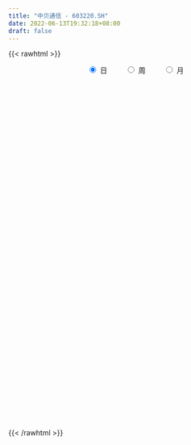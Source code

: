 ```yaml
---
title: "中贝通信 - 603220.SH"
date: 2022-06-13T19:32:18+08:00
draft: false
---
```

{{< rawhtml >}}
    <div style="text-align: center">
        <label style="padding: 1rem;"><input style="margin-right: .5rem" type="radio" name="period" value="D" checked onclick="period_change(this)">日</label>
        <label style="padding: 1rem;"><input style="margin-right: .5rem" type="radio" name="period" value="W" onclick="period_change(this)">周</label>
        <label style="padding: 1rem;"><input style="margin-right: .5rem" type="radio" name="period" value="M" onclick="period_change(this)">月</label>
    </div>
    <div id="chart" style="height: 700px;"></div> 
    <script type="text/javascript">
        const D_v = [54371.35,38039.53,27999.5,29960.79,73796.92,50158.43,24318.11,45480.92,38481.0,62847.81,36009.0,70785.9,39073.78,27442.34,31949.5,30427.49,25641.05,29793.7,43285.35,29538.46,58488.14,41183.45,30314.83,23192.87,26599.32,25888.64,26050.06,26870.57,42372.51,55544.85,96828.94,118416.15,102858.33,105552.76,83772.25,80840.89,80262.46,76483.79,59989.54,42551.83,42292.63,36897.89,34574.03,43835.81,50074.21,29636.37,20426.2,23623.58,24061.6,27790.74,35614.97,42518.97,38910.33,45998.52,67686.0,64647.65,62984.33,42395.07,28967.31,25290.0,55326.93,40971.54,44312.28,24821.67,27407.36,19345.0,28439.87,36059.0,20830.09,25950.78,23066.35,17579.55,23298.42,21571.85,21852.0,29406.68,26503.99,32516.69,38530.44,19465.92,17305.89,17966.93,25633.26,24687.18,20481.46,14421.0,16256.97,10744.0,25440.0,20847.17,18158.4,22062.38,18254.0,16484.66,22495.24,13747.43,12123.61,17489.03,12901.63,68305.42,30717.82,19610.0,15884.0,17682.54,11320.61,13199.61,15371.0,14826.89,28544.0,24316.41,18302.55,11049.9,39770.31,28131.76,32814.16,23711.92,18510.0,11832.29,9936.0,15918.0,16399.0,8672.08,13083.56,30520.36,20559.31,14265.75,65977.93,196615.06,119830.8,158236.13,102702.64,133627.09,80172.91,79716.7,95627.42,64880.29,62595.55,115465.28,91440.12,51355.64,87990.09,57385.28,57088.76,35619.77,35200.25,77878.13,43068.59,42481.84,23331.64,32301.7,56820.71,64936.89,57383.75,56223.94,55148.55,37132.91,47782.78,52103.45,39313.68,36905.03,54620.17,58854.36,36636.37,38128.86,37418.38,24981.3,28351.45,35217.83,29341.66,18382.48,18913.37,19497.0,77221.71,41104.79,22012.32,22814.8,25359.88,21606.72,15456.0,18921.14,20709.74,29321.97,29290.35,31710.0,23072.75,23355.05,36242.44,51047.0,35011.96,37085.85,30810.52,32483.57,30753.0,35774.57,38258.77,33276.68,25283.42,22316.1,19868.93,41321.47,23815.79,24143.39,17314.93,15171.08,17596.32,19117.76,33407.54,23654.21,18379.08,22706.1,13065.0,23041.1,25227.13,18038.56,48762.79,25204.0,19717.08,36855.75,26308.38,53491.24,24845.9,24239.45,32341.31,39659.46,23601.0,17392.22,22817.81,13899.73,18761.61,13430.8,16563.8,17823.0,12716.0,13045.59,18273.0,13410.92,15170.28,16087.28,14695.0,32332.38,20679.9,14790.0,23125.8,16597.53,48950.37,25334.41,29331.92,45542.87,41544.24,29605.0,43757.3,34210.51,74335.07,50746.65,45973.4,45231.2,37484.03,41283.0,39908.59,35589.11,82971.09,64016.84,48803.13,43876.92,58448.36,45606.68,30697.42,29450.54,37574.83,25944.83,26460.83,22215.85,29723.87,15746.99,15983.7,16893.45,25662.94,19644.83,43883.53,36958.5,61918.0,29982.83,25735.48,67959.33,49758.0,41079.83,34468.45,62388.13,49131.0,74518.1,134001.78,404952.87,349201.47,207840.67,172269.91,125210.04,163232.53,99386.36,126271.14,120811.33,70668.51,150487.74,156606.52,161317.3,176363.95,132316.58,207042.54,272571.22,163454.43,126271.97,120256.67,117082.48,75946.88,68513.4,59893.72,113971.98,109066.34,178140.35,162339.17,116644.29,153103.65,110506.23,72757.47,58228.27,57278.7,40850.36,55122.62,41328.77,32791.92,45892.14,97120.35,117750.24,78593.23,42907.14,97226.77,88873.14,130306.08,152841.99,122144.14,194142.22,112614.85,85313.84,116507.84,111161.08,103591.32,226280.48,239068.85,134054.93,152691.8,118324.45,190770.35,92882.39,168711.09,67871.4,55439.5,95855.67,57051.62,57449.76,57585.75,71490.94,94077.98,106904.99,66899.75,79114.57,72105.32,62248.25,104717.85,86265.61,303283.62,347781.07,180225.06,143236.55,132348.57,133626.79,132937.64,79593.28,77077.79,115984.0,132137.06,125124.4,92979.61,137264.0,124033.16,110946.0,90646.0,110769.05,97143.13,52758.26,64532.07,98233.54,116975.24,91657.68,36635.67,51075.24,45048.69,34813.34,46367.85,55522.21,49990.25,39340.02,35070.38,33298.51,39318.74,98746.49,53693.0,126708.08,76880.6,50217.0,83672.51,70256.09,87415.23,77417.81,55449.69,68017.08,87464.24,68481.64,46228.23,113651.96,92407.68,70815.65,66728.62,35566.64,128683.7,92379.2,53860.0,115235.39,90600.01,91696.39,127770.65,83638.0,64087.32,55313.99,53270.01,101012.43,65368.38,61096.0,56867.0,92987.75,59421.6,44615.23,38456.06,46959.15,55656.62,49720.03,35505.26,46938.09,48334.96,89008.77,66455.22,47328.83,71936.1,64470.33,38260.0,47450.41,31360.91,38693.97,37897.0,32321.65,54141.7,38466.04,27836.0,38056.0,45928.12,51141.26,62213.98,31274.91,40909.0,54349.34,60927.28,43131.39,40981.5,28118.64,33716.13,46889.34,35353.2,25113.0,28697.18,36380.67,30949.71,42201.93,31101.59,25801.65,35951.45,29809.74,30233.38,38228.65,40855.35,20720.96,44408.84,24131.9,25366.0,32690.08,31110.0,28022.67,44770.33,21847.74,25089.0,33800.74,17205.53,24814.28]
const D_histogram = [0.0,-0.0268034188,-0.0663878248,-0.0568735238,-0.1018317264,-0.1451581755,-0.1593327186,-0.1222203754,-0.0820709264,-0.0374682859,-0.0178542833,0.0125514159,0.0181043151,0.0217874914,0.0087397858,-0.0032814469,-0.0140216543,-0.0297457287,-0.0036673278,0.0121536253,0.0519590031,0.0650253133,0.0687952269,0.0625548559,0.0317176654,-0.0066103231,-0.0099566943,-0.0045808593,0.0168395191,0.0426877975,0.1017679263,0.1515446887,0.1867919102,0.224698729,0.2088045989,0.2163440858,0.1834379713,0.1060665857,0.0001721817,-0.0803967087,-0.1036710181,-0.1099994816,-0.1140586305,-0.1340916128,-0.1678863137,-0.1941124861,-0.1863360152,-0.1540394209,-0.1383485209,-0.1086840781,-0.0575287494,-0.0401262417,-0.0191730951,-0.0027927658,0.0207180944,0.0518857708,0.0248355147,0.0169018147,0.0028202541,0.0041242069,0.0264809256,0.0359118898,0.0117761153,-0.0021659417,-0.0121738548,-0.0140581318,-0.0234833855,-0.0428311562,-0.04175924,-0.0348696164,-0.0322733768,-0.0241343923,-0.0141693279,-0.0188660417,-0.0088507294,-0.0111788798,-0.0032272032,-0.0096634672,-0.0585817509,-0.0880330331,-0.0946037731,-0.0996750718,-0.1154388802,-0.1195843039,-0.102555973,-0.0799351934,-0.080339871,-0.0694450688,-0.092085944,-0.1132897485,-0.1373284893,-0.1239185416,-0.0900097242,-0.0461013717,0.0133650013,0.0526316342,0.0713154916,0.0676601868,0.0711003627,0.1080015821,0.1222134734,0.1179896902,0.1117359283,0.0825849731,0.0621204199,0.0359061796,0.0207822127,0.0025058678,-0.0404064972,-0.0862077845,-0.0820827271,-0.0779646185,-0.0190058553,0.0208626157,0.0708788525,0.0919250226,0.0800988161,0.0768241773,0.0693334101,0.0594347089,0.033732141,0.0223688634,0.0186233439,0.0261881539,0.0231550422,0.0244345869,0.1163628301,0.1840806565,0.194363827,0.2499907989,0.2584385896,0.2732977476,0.2339758631,0.2171055816,0.199380831,0.1490482387,0.0767474297,0.0721501229,0.0673067785,0.0547515933,0.0532123885,0.0132266514,-0.034750769,-0.0723794294,-0.0937260438,-0.1775632318,-0.236418287,-0.2893926103,-0.3141845899,-0.3441855846,-0.2608607005,-0.196432671,-0.1365677116,-0.0881333406,-0.0453725172,-0.0421293052,-0.080959729,-0.0750179371,-0.0711485872,-0.0475590506,-0.0127374887,0.0241368334,0.0456316974,0.0658288646,0.0578386121,0.0465079534,0.025913444,-0.0128686406,-0.0386518117,-0.0580387069,-0.0620571391,-0.0688543556,-0.1496321426,-0.1981754811,-0.2062877183,-0.2085847487,-0.2123846889,-0.1998507645,-0.1715370491,-0.1216626177,-0.0714605566,-0.019054709,0.0416013074,0.0894758006,0.1183291929,0.138583702,0.1431364898,0.1602572001,0.1610181273,0.1434600577,0.1290533305,0.0979375903,0.0896657152,0.0825394819,0.0514278706,0.0195599293,0.0060746934,0.004804454,-0.0040702639,0.0114811315,0.0293755877,0.0298646733,0.030837883,0.0396513489,0.0483593091,0.0557962575,0.0810648313,0.0917498268,0.0829522267,0.0539191367,0.0378526159,0.034498309,0.0436762177,0.0492794054,0.0605322775,0.0560912803,0.0521294572,0.0581294923,0.055248344,0.0685237599,0.0629939266,0.0630544037,0.0639191884,0.0606298428,0.0458365413,0.0379055109,0.0122688003,-0.0014515264,-0.0222965833,-0.0388056127,-0.0433467312,-0.0547278089,-0.0492530373,-0.0378553215,-0.0143219532,0.0003005524,0.0085706807,0.0041098978,0.0104012231,0.0211637235,0.0270963024,0.0194180002,0.0016523833,-0.0036392843,0.0138512332,0.0236129022,0.0292410907,0.0351076916,0.0420125235,0.0452813209,0.0555692109,0.0478925648,0.049032837,0.0587187351,0.0673756936,0.0601022952,0.0411738259,0.0400893146,0.017607522,0.0096561484,0.0220559787,0.0343859036,0.0312692229,0.0306883779,0.0265520363,0.0152380817,-0.0089507692,-0.028433756,-0.022183056,-0.0402852202,-0.0541034019,-0.0694941949,-0.0944781176,-0.1003372594,-0.0955880541,-0.0899644288,-0.0902642529,-0.0946935092,-0.0757359336,-0.0601718839,-0.0320973405,-0.0231070851,-0.0271352868,0.0100894078,0.0322674679,0.0469693176,0.0554692988,0.0627009435,0.0488321408,0.0466044258,0.1218831089,0.2498135679,0.2617942246,0.2636927274,0.2253862148,0.1933686692,0.1805704986,0.1462546428,0.1331026538,0.0851004232,0.05012414,0.0441768389,0.0489773012,0.0186694945,0.0087460436,-0.0287439231,0.0346668994,0.0398545908,0.0375424929,0.0095054804,-0.0064039098,-0.0604502435,-0.0760786708,-0.0902473676,-0.1108489914,-0.0818195464,-0.0740717283,-0.0256551363,0.0196070086,0.0253748873,0.0366608074,0.0015905439,-0.0402784089,-0.0681675904,-0.1143951058,-0.1324184365,-0.1296027795,-0.1442103377,-0.1616240498,-0.1456920136,-0.1017045107,-0.0536936568,-0.0687349612,-0.0891658007,-0.0466064342,0.0001239813,0.0521241742,0.0937336212,0.0875067012,0.1075833971,0.0758404851,0.0571433949,0.0595984201,0.0239925171,-0.0323810485,0.0263402367,0.0462105913,0.0450502116,-0.0012425063,-0.0197868892,-0.1316028394,-0.1904189294,-0.2718489212,-0.3147013273,-0.3189232087,-0.3349982621,-0.3192440227,-0.288743454,-0.2646190198,-0.2087764773,-0.1431632731,-0.055393963,0.004773362,0.0674497063,0.1052849673,0.1438340883,0.2034563664,0.2452560791,0.3580122478,0.4287436215,0.4588769695,0.4737022809,0.4438907957,0.3828238217,0.2847117359,0.2036126653,0.1344115895,0.0747128765,0.0092512172,-0.0270558969,-0.0552499183,-0.0703731409,-0.0693307182,-0.065072552,-0.0544064902,-0.0446264492,-0.0613397876,-0.0725828874,-0.0719844149,-0.074680183,-0.0867873092,-0.1333169361,-0.1469865959,-0.1638975553,-0.1528620938,-0.1411330431,-0.1222425065,-0.119358423,-0.0976680717,-0.0919081738,-0.0821857555,-0.0728547599,-0.0615394894,-0.0385844152,-0.0228508483,0.0328942613,0.0571137696,0.0742137273,0.0781276129,0.0836043092,0.0927737794,0.0588933153,0.0169025956,-0.0407723095,-0.0949505896,-0.1113337179,-0.1124876441,-0.0629360238,-0.0191569983,-0.0131562614,-0.0304806301,-0.0423017804,0.0138601424,0.0171212349,0.0310493252,0.0687313279,0.0808792188,0.1004523828,0.0902393701,0.0840228504,0.0683202741,0.0645702299,0.0536831533,0.0483437366,0.0102751331,-0.0571842935,-0.1266351166,-0.1985101677,-0.2172684697,-0.2165719218,-0.227475066,-0.2554076529,-0.241551612,-0.2189098497,-0.1857057564,-0.1523041642,-0.1393279173,-0.0865479,-0.0752068699,-0.0602677961,-0.0449956598,-0.0685034012,-0.0696186295,-0.0481852311,-0.0206524836,0.01249786,0.0135795613,0.0193624925,-0.0054404034,-0.0130015796,-0.0348570427,-0.0561504461,-0.0643601681,-0.0765557678,-0.0508688874,-0.0364919723,-0.0585923622,-0.049933453,-0.0548823256,-0.0845683686,-0.0788706499,-0.0798319453,-0.0458058608,-0.0425837984,-0.040872003,-0.0279780372,-0.0035820459,0.0101598856,0.0330731202,0.065563633,0.0836972367,0.0936053814,0.1078360469,0.1161260901,0.1289278865,0.1493362081,0.1175805795,0.1126003641,0.1244068912,0.1190291382,0.1079966438,0.1141737148,0.1197043679,0.1332015752,0.1455755121,0.1409487072,0.1243111076,0.0930760952,0.0802822012,0.0731527742]
const D_fast = [0.0,-0.0335042735,-0.0896856357,-0.0943897156,-0.1648058498,-0.2444218427,-0.2984295655,-0.2918723162,-0.2722405987,-0.2370050298,-0.221854598,-0.1883110448,-0.1782320668,-0.1691020177,-0.1799647768,-0.1928063712,-0.2070519922,-0.2302124988,-0.2050509299,-0.1861915705,-0.1333964419,-0.1040738033,-0.0831050831,-0.07370674,-0.0966145141,-0.1365950834,-0.1424306282,-0.138200008,-0.1125697499,-0.076049522,0.0084725884,0.0961355228,0.178080722,0.272162223,0.3084692427,0.370094751,0.3830481294,0.3321933901,0.2263420316,0.125673964,0.0764819,0.0426535661,0.0100797596,-0.0434761259,-0.1192424051,-0.1939966991,-0.232804232,-0.239017493,-0.2579137232,-0.2554202999,-0.2186471585,-0.2112762112,-0.1951163384,-0.1794342006,-0.1507438168,-0.1066046977,-0.1274460751,-0.1311543215,-0.1445308185,-0.142195814,-0.1132188639,-0.0948099273,-0.116001673,-0.1304852153,-0.1435365922,-0.1489354021,-0.1642315021,-0.194287062,-0.2036549557,-0.2054827362,-0.2109548408,-0.2088494544,-0.202426722,-0.2118399463,-0.2040373163,-0.2091601866,-0.2020153108,-0.2108674417,-0.274431163,-0.3258907036,-0.3561123869,-0.3861024534,-0.4307259819,-0.4647674816,-0.4733781439,-0.4707411627,-0.491230808,-0.497697273,-0.5433596342,-0.5928858758,-0.6512567389,-0.6688264266,-0.6574200403,-0.6250370307,-0.5622294074,-0.509804866,-0.4732921356,-0.4600323938,-0.4388171272,-0.3749155123,-0.3301502526,-0.3048766132,-0.283196393,-0.2917011049,-0.2966355532,-0.3138732486,-0.3238016624,-0.3414515402,-0.3944655296,-0.461818763,-0.4782143874,-0.4935874334,-0.439380134,-0.3942960091,-0.3265600592,-0.2825326334,-0.2743341359,-0.2584027303,-0.248560145,-0.2436001691,-0.2608697017,-0.2666407634,-0.2657304469,-0.2516185984,-0.2488629496,-0.2414747581,-0.1204558074,-0.0067178169,0.0521563103,0.170280982,0.2433384201,0.326522015,0.3456940962,0.3831002101,0.4152206673,0.4021501347,0.3490361831,0.362476407,0.3744597573,0.3755924703,0.3873563627,0.3506772885,0.2940121757,0.2382886581,0.1935105327,0.0652825367,-0.0526770902,-0.1779995661,-0.2813376932,-0.397385084,-0.379275375,-0.3639555132,-0.3382324818,-0.311831446,-0.2804137518,-0.2877028661,-0.3467732221,-0.3595859145,-0.3735037115,-0.3618039375,-0.3301667477,-0.2872582173,-0.2543554289,-0.2177010456,-0.2112316451,-0.2109353154,-0.2250514638,-0.2670507086,-0.3024968326,-0.3363934045,-0.3559261215,-0.3799369269,-0.4981227496,-0.5962099583,-0.6558941251,-0.7103373427,-0.7672334551,-0.8046622218,-0.8192327686,-0.7997739918,-0.7674370698,-0.7197948994,-0.6487385561,-0.5784951128,-0.5200594223,-0.4651589876,-0.4248220774,-0.3676370671,-0.3266216081,-0.3083146632,-0.2904580578,-0.2970894005,-0.2829448467,-0.2694362095,-0.2876908532,-0.3146688121,-0.3266353747,-0.3267045007,-0.3365967845,-0.3181751062,-0.2929367531,-0.2849814992,-0.2762988188,-0.2575725157,-0.2367747282,-0.2153887154,-0.1698539337,-0.1362314816,-0.124291025,-0.1398443308,-0.1464476977,-0.1411774273,-0.1210804642,-0.1031574251,-0.0767714837,-0.0671896608,-0.0581191196,-0.0375867114,-0.0266557738,0.0037505822,0.0139692305,0.0297933085,0.0466378903,0.0585060055,0.0551718392,0.0567171866,0.034147676,0.0200644677,-0.006354735,-0.0325651675,-0.0479429688,-0.0730059987,-0.0798444865,-0.0779106011,-0.057957721,-0.0432600774,-0.0328472788,-0.0362805873,-0.0273889562,-0.0113355249,0.0013711295,-0.0014526727,-0.0188051937,-0.0250066824,-0.0040533566,0.011611538,0.0245499992,0.0391935229,0.0566014856,0.0711906133,0.0953708061,0.0996673012,0.1130657826,0.1374313644,0.1629322464,0.1706844217,0.162049409,0.1709872263,0.1529073142,0.1473699777,0.1652838027,0.1862102034,0.1909108285,0.198002078,0.2005037455,0.1929993113,0.1665727681,0.1399813423,0.1406862783,0.1125128091,0.0851687769,0.0524044352,0.003800983,-0.0271424736,-0.0462902818,-0.0631577637,-0.086023651,-0.1141262847,-0.1141026924,-0.1135816137,-0.0935314054,-0.0903179213,-0.1011299447,-0.0613828981,-0.031137971,-0.004693792,0.0176735139,0.0405803945,0.038919627,0.0483430184,0.1540924788,0.3444763297,0.4219055425,0.4897272273,0.5077672683,0.52409189,0.5564363441,0.558684149,0.5788078235,0.5520806987,0.5296354504,0.5347323591,0.5517771467,0.5261367137,0.5183997737,0.4737238261,0.5458013734,0.5609527125,0.5680262379,0.5423655955,0.5248552279,0.4556963333,0.4210482383,0.3843176996,0.3360038279,0.3445783863,0.3338082724,0.3758110803,0.4259749773,0.4380865778,0.4585376998,0.4238650723,0.3719265172,0.3269954382,0.2521691463,0.2010412064,0.1714561686,0.120796026,0.0629763014,0.0424853342,0.0610467094,0.0956341491,0.0634091045,0.0206868147,0.0515945728,0.0983559835,0.16338722,0.2284300723,0.2440798276,0.2910523728,0.2782695821,0.2738583406,0.2912129708,0.2616051971,0.1971363693,0.2624427137,0.2938657161,0.3039678894,0.2573645449,0.2338734397,0.0891567796,-0.0172640427,-0.1666562648,-0.2881840028,-0.3721366864,-0.4719613053,-0.5360180716,-0.5777033663,-0.6197336871,-0.6160852639,-0.586262878,-0.5123420586,-0.4509813931,-0.3714426223,-0.3072861195,-0.2327784763,-0.1222921066,-0.0191783741,0.1830808564,0.3609981356,0.5058507259,0.6391016076,0.7202628213,0.7549018027,0.7279676508,0.6977717466,0.6621735682,0.6211530743,0.5580042193,0.5149331309,0.47292663,0.4402101222,0.4239198653,0.4119098935,0.4089743328,0.4075977615,0.3755494761,0.3461606545,0.3287630233,0.3073972094,0.273593256,0.193734395,0.1433180862,0.085432738,0.0582526761,0.034698466,0.0230283759,-0.0039271463,-0.006653813,-0.0238709585,-0.034694979,-0.0435776734,-0.0476472752,-0.0343383049,-0.02431745,0.0396512249,0.0781491756,0.1138025652,0.137248354,0.1636261275,0.1959890426,0.1768319073,0.1390668365,0.0711988541,-0.0067170735,-0.0509336313,-0.0802094685,-0.0463918541,-0.0074020782,-0.0046904067,-0.0296349329,-0.0520315283,0.0075954301,0.0151368313,0.036827253,0.0916920876,0.1240597832,0.1687460429,0.1810928727,0.1958820656,0.1972595579,0.2096520711,0.2121857829,0.2189323003,0.1834324801,0.1016769801,0.0005673778,-0.1209352152,-0.1940106346,-0.2474570671,-0.3152289778,-0.407013478,-0.4535453401,-0.4856310402,-0.498853386,-0.5035278348,-0.5253835673,-0.494240525,-0.5017012124,-0.5018290875,-0.4978058662,-0.5384394579,-0.5569593436,-0.5475722529,-0.5252026263,-0.4889278177,-0.4844512262,-0.4738276718,-0.4999906686,-0.5108022396,-0.5413719635,-0.5767029783,-0.6010027423,-0.632337284,-0.6193676254,-0.6141137034,-0.6508621839,-0.654686638,-0.6733560919,-0.7241842271,-0.7382041709,-0.7591234526,-0.7365488333,-0.7439727204,-0.7524789258,-0.7465794693,-0.7230789894,-0.7067970866,-0.6756155719,-0.6267341508,-0.587676238,-0.554366748,-0.5131770707,-0.475855505,-0.430821737,-0.3730793633,-0.3754398471,-0.3522699714,-0.3093617215,-0.2849821899,-0.2690155234,-0.2342950237,-0.1988382787,-0.1520406776,-0.1032728627,-0.0726624908,-0.0582223134,-0.066188302,-0.0589116457,-0.0477528791]
const D_slow = [0.0,-0.0067008547,-0.0232978109,-0.0375161918,-0.0629741234,-0.0992636673,-0.1390968469,-0.1696519408,-0.1901696724,-0.1995367439,-0.2040003147,-0.2008624607,-0.1963363819,-0.1908895091,-0.1887045626,-0.1895249243,-0.1930303379,-0.2004667701,-0.2013836021,-0.1983451957,-0.185355445,-0.1690991166,-0.1519003099,-0.1362615959,-0.1283321796,-0.1299847604,-0.1324739339,-0.1336191487,-0.129409269,-0.1187373196,-0.093295338,-0.0554091658,-0.0087111883,0.047463494,0.0996646437,0.1537506652,0.199610158,0.2261268044,0.2261698499,0.2060706727,0.1801529181,0.1526530477,0.1241383901,0.0906154869,0.0486439085,0.000115787,-0.0464682168,-0.084978072,-0.1195652023,-0.1467362218,-0.1611184091,-0.1711499695,-0.1759432433,-0.1766414348,-0.1714619112,-0.1584904685,-0.1522815898,-0.1480561361,-0.1473510726,-0.1463200209,-0.1396997895,-0.1307218171,-0.1277777882,-0.1283192737,-0.1313627374,-0.1348772703,-0.1407481167,-0.1514559057,-0.1618957157,-0.1706131198,-0.178681464,-0.1847150621,-0.1882573941,-0.1929739045,-0.1951865869,-0.1979813068,-0.1987881076,-0.2012039744,-0.2158494122,-0.2378576704,-0.2615086137,-0.2864273817,-0.3152871017,-0.3451831777,-0.3708221709,-0.3908059693,-0.410890937,-0.4282522042,-0.4512736902,-0.4795961273,-0.5139282497,-0.5449078851,-0.5674103161,-0.578935659,-0.5755944087,-0.5624365002,-0.5446076273,-0.5276925806,-0.5099174899,-0.4829170944,-0.452363726,-0.4228663034,-0.3949323214,-0.3742860781,-0.3587559731,-0.3497794282,-0.344583875,-0.3439574081,-0.3540590324,-0.3756109785,-0.3961316603,-0.4156228149,-0.4203742787,-0.4151586248,-0.3974389117,-0.374457656,-0.354432952,-0.3352269077,-0.3178935551,-0.3030348779,-0.2946018427,-0.2890096268,-0.2843537908,-0.2778067524,-0.2720179918,-0.2659093451,-0.2368186375,-0.1907984734,-0.1422075167,-0.0797098169,-0.0151001695,0.0532242674,0.1117182331,0.1659946285,0.2158398363,0.253101896,0.2722887534,0.2903262841,0.3071529787,0.3208408771,0.3341439742,0.337450637,0.3287629448,0.3106680874,0.2872365765,0.2428457685,0.1837411968,0.1113930442,0.0328468967,-0.0531994994,-0.1184146745,-0.1675228423,-0.2016647702,-0.2236981053,-0.2350412346,-0.2455735609,-0.2658134932,-0.2845679774,-0.3023551242,-0.3142448869,-0.317429259,-0.3113950507,-0.2999871263,-0.2835299102,-0.2690702572,-0.2574432688,-0.2509649078,-0.254182068,-0.2638450209,-0.2783546976,-0.2938689824,-0.3110825713,-0.3484906069,-0.3980344772,-0.4496064068,-0.501752594,-0.5548487662,-0.6048114573,-0.6476957196,-0.678111374,-0.6959765132,-0.7007401904,-0.6903398636,-0.6679709134,-0.6383886152,-0.6037426897,-0.5679585672,-0.5278942672,-0.4876397354,-0.4517747209,-0.4195113883,-0.3950269907,-0.3726105619,-0.3519756915,-0.3391187238,-0.3342287415,-0.3327100681,-0.3315089546,-0.3325265206,-0.3296562377,-0.3223123408,-0.3148461725,-0.3071367017,-0.2972238645,-0.2851340373,-0.2711849729,-0.2509187651,-0.2279813084,-0.2072432517,-0.1937634675,-0.1843003136,-0.1756757363,-0.1647566819,-0.1524368305,-0.1373037612,-0.1232809411,-0.1102485768,-0.0957162037,-0.0819041177,-0.0647731777,-0.0490246961,-0.0332610952,-0.0172812981,-0.0021238374,0.0093352979,0.0188116757,0.0218788758,0.0215159941,0.0159418483,0.0062404452,-0.0045962376,-0.0182781899,-0.0305914492,-0.0400552796,-0.0436357679,-0.0435606298,-0.0414179596,-0.0403904851,-0.0377901794,-0.0324992485,-0.0257251729,-0.0208706728,-0.020457577,-0.0213673981,-0.0179045898,-0.0120013642,-0.0046910916,0.0040858313,0.0145889622,0.0259092924,0.0398015951,0.0517747364,0.0640329456,0.0787126294,0.0955565528,0.1105821266,0.120875583,0.1308979117,0.1352997922,0.1377138293,0.143227824,0.1518242999,0.1596416056,0.1673137001,0.1739517091,0.1777612296,0.1755235373,0.1684150983,0.1628693343,0.1527980292,0.1392721788,0.1218986301,0.0982791006,0.0731947858,0.0492977723,0.0268066651,0.0042406018,-0.0194327755,-0.0383667589,-0.0534097298,-0.0614340649,-0.0672108362,-0.0739946579,-0.071472306,-0.063405439,-0.0516631096,-0.0377957849,-0.022120549,-0.0099125138,0.0017385926,0.0322093699,0.0946627618,0.160111318,0.2260344998,0.2823810535,0.3307232208,0.3758658455,0.4124295062,0.4457051696,0.4669802754,0.4795113104,0.4905555202,0.5027998455,0.5074672191,0.50965373,0.5024677492,0.5111344741,0.5210981218,0.530483745,0.5328601151,0.5312591377,0.5161465768,0.4971269091,0.4745650672,0.4468528193,0.4263979327,0.4078800007,0.4014662166,0.4063679687,0.4127116905,0.4218768924,0.4222745284,0.4122049261,0.3951630286,0.3665642521,0.333459643,0.3010589481,0.2650063637,0.2246003512,0.1881773478,0.1627512201,0.1493278059,0.1321440656,0.1098526155,0.0982010069,0.0982320022,0.1112630458,0.1346964511,0.1565731264,0.1834689757,0.202429097,0.2167149457,0.2316145507,0.23761268,0.2295174179,0.236102477,0.2476551248,0.2589176778,0.2586070512,0.2536603289,0.220759619,0.1731548867,0.1051926564,0.0265173245,-0.0532134776,-0.1369630432,-0.2167740488,-0.2889599123,-0.3551146673,-0.4073087866,-0.4430996049,-0.4569480956,-0.4557547551,-0.4388923286,-0.4125710867,-0.3766125647,-0.325748473,-0.2644344533,-0.1749313913,-0.0677454859,0.0469737564,0.1653993267,0.2763720256,0.372077981,0.443255915,0.4941590813,0.5277619787,0.5464401978,0.5487530021,0.5419890279,0.5281765483,0.5105832631,0.4932505835,0.4769824455,0.463380823,0.4522242107,0.4368892638,0.4187435419,0.4007474382,0.3820773924,0.3603805651,0.3270513311,0.2903046821,0.2493302933,0.2111147699,0.1758315091,0.1452708825,0.1154312767,0.0910142588,0.0680372153,0.0474907765,0.0292770865,0.0138922141,0.0042461103,-0.0014666017,0.0067569636,0.021035406,0.0395888378,0.059120741,0.0800218183,0.1032152632,0.117938592,0.1221642409,0.1119711635,0.0882335161,0.0604000867,0.0322781756,0.0165441697,0.0117549201,0.0084658547,0.0008456972,-0.0097297479,-0.0062647123,-0.0019844036,0.0057779277,0.0229607597,0.0431805644,0.0682936601,0.0908535026,0.1118592152,0.1289392838,0.1450818412,0.1585026296,0.1705885637,0.173157347,0.1588612736,0.1272024944,0.0775749525,0.0232578351,-0.0308851454,-0.0877539119,-0.1516058251,-0.2119937281,-0.2667211905,-0.3131476296,-0.3512236707,-0.38605565,-0.407692625,-0.4264943425,-0.4415612915,-0.4528102064,-0.4699360567,-0.4873407141,-0.4993870218,-0.5045501427,-0.5014256777,-0.4980307874,-0.4931901643,-0.4945502652,-0.49780066,-0.5065149207,-0.5205525322,-0.5366425743,-0.5557815162,-0.5684987381,-0.5776217311,-0.5922698217,-0.6047531849,-0.6184737663,-0.6396158585,-0.659333521,-0.6792915073,-0.6907429725,-0.7013889221,-0.7116069228,-0.7186014321,-0.7194969436,-0.7169569722,-0.7086886921,-0.6922977839,-0.6713734747,-0.6479721293,-0.6210131176,-0.5919815951,-0.5597496235,-0.5224155714,-0.4930204266,-0.4648703355,-0.4337686127,-0.4040113282,-0.3770121672,-0.3484687385,-0.3185426466,-0.2852422528,-0.2488483747,-0.2136111979,-0.182533421,-0.1592643972,-0.1391938469,-0.1209056534]
const D_data = [['2020-05-21', 19.3, 18.56, 18.53, 19.35],['2020-05-22', 18.56, 18.14, 18.11, 18.73],['2020-05-25', 18.14, 17.76, 17.7, 18.15],['2020-05-26', 17.95, 18.24, 17.88, 18.28],['2020-05-27', 17.86, 17.39, 17.01, 17.91],['2020-05-28', 17.33, 17.06, 16.73, 17.4],['2020-05-29', 16.97, 17.13, 16.85, 17.27],['2020-06-01', 17.21, 17.7, 17.21, 17.76],['2020-06-02', 17.69, 17.84, 17.63, 17.98],['2020-06-03', 17.9, 18.05, 17.6, 18.31],['2020-06-04', 18.08, 17.86, 17.67, 18.08],['2020-06-05', 18.4, 18.1, 18.08, 18.64],['2020-06-08', 18.27, 17.87, 17.84, 18.44],['2020-06-09', 17.9, 17.86, 17.64, 17.92],['2020-06-10', 17.71, 17.61, 17.46, 17.79],['2020-06-11', 17.62, 17.53, 17.45, 17.9],['2020-06-12', 17.17, 17.45, 17.06, 17.56],['2020-06-15', 17.37, 17.27, 17.26, 17.68],['2020-06-16', 17.52, 17.78, 17.44, 17.87],['2020-06-17', 17.81, 17.74, 17.59, 17.95],['2020-06-18', 17.72, 18.19, 17.62, 18.27],['2020-06-19', 18.2, 18.02, 17.91, 18.24],['2020-06-22', 18.02, 17.98, 17.91, 18.17],['2020-06-23', 17.98, 17.88, 17.8, 18.05],['2020-06-24', 17.8, 17.49, 17.48, 17.88],['2020-06-29', 17.48, 17.2, 17.14, 17.48],['2020-06-30', 17.36, 17.5, 17.28, 17.55],['2020-07-01', 17.85, 17.59, 17.45, 17.85],['2020-07-02', 17.58, 17.85, 17.41, 17.91],['2020-07-03', 17.91, 18.04, 17.8, 18.09],['2020-07-06', 18.17, 18.73, 18.15, 18.8],['2020-07-07', 19.2, 19.0, 18.88, 19.44],['2020-07-08', 19.0, 19.18, 18.62, 19.28],['2020-07-09', 19.22, 19.58, 19.12, 19.7],['2020-07-10', 19.59, 19.15, 19.05, 19.69],['2020-07-13', 19.37, 19.61, 19.17, 19.63],['2020-07-14', 19.8, 19.22, 19.01, 19.81],['2020-07-15', 19.3, 18.51, 18.37, 19.4],['2020-07-16', 18.51, 17.73, 17.52, 18.63],['2020-07-17', 17.87, 17.54, 17.5, 17.89],['2020-07-20', 17.63, 17.93, 17.52, 17.95],['2020-07-21', 17.93, 18.0, 17.86, 18.27],['2020-07-22', 18.0, 17.93, 17.83, 18.15],['2020-07-23', 17.75, 17.58, 17.25, 17.82],['2020-07-24', 17.61, 17.15, 17.15, 17.96],['2020-07-27', 17.15, 16.94, 16.81, 17.28],['2020-07-28', 17.01, 17.16, 16.98, 17.25],['2020-07-29', 17.17, 17.43, 17.01, 17.46],['2020-07-30', 17.45, 17.22, 17.2, 17.5],['2020-07-31', 17.2, 17.4, 17.11, 17.56],['2020-08-03', 17.53, 17.8, 17.51, 17.85],['2020-08-04', 17.83, 17.5, 17.44, 17.85],['2020-08-05', 17.5, 17.6, 17.41, 17.81],['2020-08-06', 17.5, 17.61, 17.2, 17.76],['2020-08-07', 17.43, 17.79, 17.3, 17.83],['2020-08-10', 17.6, 18.04, 17.55, 18.07],['2020-08-11', 17.88, 17.33, 17.28, 18.1],['2020-08-12', 17.23, 17.47, 16.92, 17.49],['2020-08-13', 17.49, 17.32, 17.27, 17.51],['2020-08-14', 17.21, 17.46, 17.21, 17.48],['2020-08-17', 17.45, 17.78, 17.42, 17.87],['2020-08-18', 17.93, 17.71, 17.62, 17.93],['2020-08-19', 17.7, 17.25, 17.19, 17.7],['2020-08-20', 17.2, 17.26, 17.04, 17.43],['2020-08-21', 17.28, 17.22, 17.09, 17.45],['2020-08-24', 17.2, 17.26, 17.08, 17.36],['2020-08-25', 17.3, 17.1, 17.08, 17.3],['2020-08-26', 17.12, 16.85, 16.8, 17.12],['2020-08-27', 16.8, 17.0, 16.8, 17.08],['2020-08-28', 17.03, 17.04, 16.76, 17.07],['2020-08-31', 17.04, 16.96, 16.91, 17.21],['2020-09-01', 16.97, 17.01, 16.82, 17.03],['2020-09-02', 17.02, 17.04, 16.91, 17.13],['2020-09-03', 17.04, 16.83, 16.78, 17.04],['2020-09-04', 16.51, 16.99, 16.51, 17.03],['2020-09-07', 16.93, 16.82, 16.75, 17.13],['2020-09-08', 17.03, 16.93, 16.75, 17.08],['2020-09-09', 16.9, 16.72, 16.55, 16.95],['2020-09-10', 16.82, 15.98, 15.6, 16.95],['2020-09-11', 15.9, 15.92, 15.67, 16.04],['2020-09-14', 16.03, 16.0, 15.87, 16.18],['2020-09-15', 15.94, 15.87, 15.8, 16.15],['2020-09-16', 15.83, 15.55, 15.5, 16.02],['2020-09-17', 15.54, 15.5, 15.21, 15.67],['2020-09-18', 15.41, 15.66, 15.41, 15.72],['2020-09-21', 15.68, 15.71, 15.65, 15.88],['2020-09-22', 15.59, 15.36, 15.33, 15.68],['2020-09-23', 15.4, 15.41, 15.35, 15.55],['2020-09-24', 15.35, 14.83, 14.82, 15.38],['2020-09-25', 14.83, 14.58, 14.43, 14.96],['2020-09-28', 14.57, 14.25, 14.22, 14.75],['2020-09-29', 14.27, 14.51, 14.27, 14.91],['2020-09-30', 14.59, 14.73, 14.51, 14.89],['2020-10-09', 14.96, 14.93, 14.81, 15.04],['2020-10-12', 14.94, 15.31, 14.94, 15.35],['2020-10-13', 15.31, 15.27, 15.15, 15.34],['2020-10-14', 15.28, 15.14, 15.08, 15.34],['2020-10-15', 15.14, 14.88, 14.88, 15.17],['2020-10-16', 14.89, 14.95, 14.83, 14.99],['2020-10-19', 15.46, 15.48, 15.44, 15.98],['2020-10-20', 15.2, 15.36, 15.18, 15.63],['2020-10-21', 15.31, 15.19, 15.09, 15.37],['2020-10-22', 15.11, 15.17, 14.89, 15.4],['2020-10-23', 15.21, 14.81, 14.81, 15.28],['2020-10-26', 14.7, 14.79, 14.52, 14.85],['2020-10-27', 14.99, 14.58, 14.55, 14.99],['2020-10-28', 14.5, 14.58, 14.28, 14.68],['2020-10-29', 14.31, 14.41, 14.31, 14.57],['2020-10-30', 14.4, 13.87, 13.82, 14.54],['2020-11-02', 13.8, 13.49, 13.32, 13.92],['2020-11-03', 13.5, 13.88, 13.49, 13.95],['2020-11-04', 13.89, 13.78, 13.66, 14.0],['2020-11-05', 13.88, 14.54, 13.78, 14.66],['2020-11-06', 14.55, 14.51, 14.3, 14.68],['2020-11-09', 14.61, 14.86, 14.61, 15.0],['2020-11-10', 14.77, 14.7, 14.61, 14.9],['2020-11-11', 14.66, 14.33, 14.33, 14.75],['2020-11-12', 14.39, 14.41, 14.31, 14.54],['2020-11-13', 14.41, 14.34, 14.18, 14.45],['2020-11-16', 14.5, 14.27, 14.21, 14.51],['2020-11-17', 14.27, 13.97, 13.8, 14.27],['2020-11-18', 13.96, 14.03, 13.96, 14.14],['2020-11-19', 14.0, 14.06, 13.79, 14.14],['2020-11-20', 14.2, 14.19, 14.13, 14.54],['2020-11-23', 14.05, 14.05, 13.88, 14.14],['2020-11-24', 14.05, 14.08, 14.0, 14.24],['2020-11-25', 14.2, 15.49, 14.02, 15.49],['2020-11-26', 16.5, 15.71, 15.67, 16.8],['2020-11-27', 15.3, 15.33, 15.01, 15.9],['2020-11-30', 15.27, 16.24, 15.18, 16.48],['2020-12-01', 15.8, 16.02, 15.72, 16.08],['2020-12-02', 15.93, 16.38, 15.5, 16.99],['2020-12-03', 16.2, 15.85, 15.8, 16.37],['2020-12-04', 15.75, 16.18, 15.7, 16.63],['2020-12-07', 16.01, 16.27, 15.93, 16.61],['2020-12-08', 16.28, 15.85, 15.85, 16.29],['2020-12-09', 15.86, 15.37, 15.25, 15.9],['2020-12-10', 15.36, 16.11, 15.18, 16.57],['2020-12-11', 15.95, 16.18, 15.6, 16.35],['2020-12-14', 15.95, 16.13, 15.74, 16.13],['2020-12-15', 16.13, 16.32, 16.01, 16.6],['2020-12-16', 16.13, 15.8, 15.7, 16.31],['2020-12-17', 15.66, 15.5, 15.04, 15.75],['2020-12-18', 15.46, 15.4, 15.29, 15.66],['2020-12-21', 15.5, 15.42, 15.14, 15.52],['2020-12-22', 15.38, 14.28, 14.15, 15.38],['2020-12-23', 14.17, 14.07, 13.91, 14.34],['2020-12-24', 14.16, 13.65, 13.49, 14.16],['2020-12-25', 13.6, 13.56, 13.52, 13.8],['2020-12-28', 13.51, 13.08, 13.0, 13.54],['2020-12-29', 13.15, 14.39, 13.14, 14.39],['2020-12-30', 14.39, 14.35, 13.9, 14.59],['2020-12-31', 14.28, 14.47, 14.1, 14.75],['2021-01-04', 14.3, 14.5, 14.03, 14.8],['2021-01-05', 14.28, 14.59, 14.17, 15.09],['2021-01-06', 14.57, 14.15, 14.14, 14.6],['2021-01-07', 14.12, 13.44, 13.4, 14.16],['2021-01-08', 13.33, 13.81, 13.33, 14.5],['2021-01-11', 13.63, 13.71, 13.51, 14.14],['2021-01-12', 13.64, 13.94, 13.44, 14.38],['2021-01-13', 13.8, 14.17, 13.55, 14.3],['2021-01-14', 14.15, 14.35, 13.97, 14.56],['2021-01-15', 14.21, 14.3, 14.02, 14.34],['2021-01-18', 14.15, 14.4, 14.12, 14.6],['2021-01-19', 14.4, 14.09, 14.05, 14.56],['2021-01-20', 14.09, 14.0, 13.93, 14.17],['2021-01-21', 14.0, 13.79, 13.66, 14.1],['2021-01-22', 13.82, 13.37, 13.31, 13.83],['2021-01-25', 13.38, 13.3, 13.02, 13.53],['2021-01-26', 13.09, 13.18, 13.09, 13.49],['2021-01-27', 13.2, 13.22, 13.12, 13.41],['2021-01-28', 13.25, 13.06, 13.05, 13.31],['2021-01-29', 13.12, 11.76, 11.75, 13.22],['2021-02-01', 11.78, 11.62, 11.25, 11.88],['2021-02-02', 11.61, 11.75, 11.42, 11.84],['2021-02-03', 11.74, 11.56, 11.55, 11.87],['2021-02-04', 11.58, 11.28, 11.1, 11.69],['2021-02-05', 11.25, 11.26, 11.25, 11.59],['2021-02-08', 11.26, 11.33, 11.2, 11.48],['2021-02-09', 11.3, 11.6, 11.26, 11.66],['2021-02-10', 11.6, 11.7, 11.53, 11.85],['2021-02-18', 11.8, 11.87, 11.79, 12.06],['2021-02-19', 11.87, 12.19, 11.85, 12.26],['2021-02-22', 12.2, 12.28, 12.18, 12.63],['2021-02-23', 12.22, 12.24, 12.04, 12.51],['2021-02-24', 12.22, 12.28, 12.22, 12.58],['2021-02-25', 12.52, 12.18, 12.16, 12.74],['2021-02-26', 11.98, 12.44, 11.84, 12.88],['2021-03-01', 12.38, 12.34, 12.22, 12.54],['2021-03-02', 12.39, 12.12, 12.02, 12.44],['2021-03-03', 12.07, 12.12, 11.98, 12.22],['2021-03-04', 12.13, 11.82, 11.8, 12.18],['2021-03-05', 11.82, 12.02, 11.78, 12.14],['2021-03-08', 12.14, 12.01, 11.97, 12.3],['2021-03-09', 12.05, 11.61, 11.42, 12.08],['2021-03-10', 11.7, 11.41, 11.37, 12.0],['2021-03-11', 11.36, 11.48, 11.17, 11.54],['2021-03-12', 11.48, 11.55, 11.33, 11.64],['2021-03-15', 11.51, 11.38, 11.32, 11.54],['2021-03-16', 11.42, 11.66, 11.38, 11.92],['2021-03-17', 11.6, 11.75, 11.56, 11.87],['2021-03-18', 11.73, 11.56, 11.48, 11.76],['2021-03-19', 11.48, 11.55, 11.4, 11.65],['2021-03-22', 11.58, 11.66, 11.54, 11.69],['2021-03-23', 11.68, 11.7, 11.61, 11.79],['2021-03-24', 11.68, 11.73, 11.6, 11.79],['2021-03-25', 11.73, 12.06, 11.7, 12.06],['2021-03-26', 11.95, 12.01, 11.83, 12.03],['2021-03-29', 12.08, 11.81, 11.78, 12.08],['2021-03-30', 11.78, 11.48, 11.45, 11.8],['2021-03-31', 11.51, 11.53, 11.42, 11.59],['2021-04-01', 11.53, 11.64, 11.43, 11.87],['2021-04-02', 11.59, 11.82, 11.51, 11.94],['2021-04-06', 11.83, 11.83, 11.75, 11.95],['2021-04-07', 12.22, 11.97, 11.93, 12.35],['2021-04-08', 12.0, 11.82, 11.82, 12.12],['2021-04-09', 11.76, 11.83, 11.73, 11.94],['2021-04-12', 11.84, 11.99, 11.73, 12.09],['2021-04-13', 12.1, 11.92, 11.85, 12.12],['2021-04-14', 11.83, 12.19, 11.8, 12.4],['2021-04-15', 12.16, 12.02, 11.96, 12.23],['2021-04-16', 12.0, 12.12, 11.95, 12.12],['2021-04-19', 12.1, 12.18, 12.02, 12.2],['2021-04-20', 12.24, 12.17, 12.13, 12.39],['2021-04-21', 12.17, 12.02, 11.98, 12.17],['2021-04-22', 12.02, 12.08, 11.98, 12.19],['2021-04-23', 11.98, 11.79, 11.79, 12.03],['2021-04-26', 11.8, 11.84, 11.71, 11.9],['2021-04-27', 11.84, 11.65, 11.4, 11.84],['2021-04-28', 11.65, 11.58, 11.55, 11.75],['2021-04-29', 11.78, 11.64, 11.63, 11.83],['2021-04-30', 11.62, 11.47, 11.44, 11.64],['2021-05-06', 11.47, 11.62, 11.47, 11.67],['2021-05-07', 11.63, 11.7, 11.6, 11.77],['2021-05-10', 11.7, 11.92, 11.64, 11.93],['2021-05-11', 11.96, 11.9, 11.84, 12.03],['2021-05-12', 11.95, 11.88, 11.8, 11.95],['2021-05-13', 11.83, 11.73, 11.71, 11.92],['2021-05-14', 11.73, 11.87, 11.72, 11.9],['2021-05-17', 11.82, 11.98, 11.81, 12.11],['2021-05-18', 11.97, 11.98, 11.79, 12.06],['2021-05-19', 11.9, 11.82, 11.82, 11.98],['2021-05-20', 11.82, 11.63, 11.56, 11.85],['2021-05-21', 11.63, 11.72, 11.56, 11.83],['2021-05-24', 11.88, 12.04, 11.75, 12.3],['2021-05-25', 11.92, 12.03, 11.92, 12.08],['2021-05-26', 12.07, 12.04, 11.97, 12.14],['2021-05-27', 12.0, 12.1, 11.99, 12.28],['2021-05-28', 12.16, 12.18, 12.08, 12.28],['2021-05-31', 12.17, 12.2, 12.13, 12.29],['2021-06-01', 12.22, 12.37, 12.11, 12.39],['2021-06-02', 12.39, 12.2, 12.19, 12.42],['2021-06-03', 12.23, 12.34, 12.21, 12.66],['2021-06-04', 12.38, 12.53, 12.33, 12.56],['2021-06-07', 12.58, 12.63, 12.45, 12.69],['2021-06-08', 12.58, 12.5, 12.42, 12.66],['2021-06-09', 12.51, 12.34, 12.31, 12.61],['2021-06-10', 12.25, 12.56, 12.23, 12.59],['2021-06-11', 12.56, 12.27, 12.25, 12.63],['2021-06-15', 12.39, 12.4, 12.36, 12.64],['2021-06-16', 12.31, 12.7, 12.25, 12.8],['2021-06-17', 12.64, 12.81, 12.51, 12.82],['2021-06-18', 12.79, 12.69, 12.64, 12.88],['2021-06-21', 12.62, 12.76, 12.57, 12.78],['2021-06-22', 12.93, 12.75, 12.69, 13.08],['2021-06-23', 12.75, 12.66, 12.45, 12.8],['2021-06-24', 12.65, 12.43, 12.42, 12.72],['2021-06-25', 12.45, 12.38, 12.25, 12.52],['2021-06-28', 12.38, 12.67, 12.34, 12.71],['2021-06-29', 12.66, 12.33, 12.32, 12.66],['2021-06-30', 12.37, 12.28, 12.15, 12.45],['2021-07-01', 12.32, 12.15, 12.15, 12.47],['2021-07-02', 12.16, 11.87, 11.83, 12.19],['2021-07-05', 11.8, 11.96, 11.8, 11.99],['2021-07-06', 11.98, 12.02, 11.9, 12.08],['2021-07-07', 12.0, 11.99, 11.91, 12.13],['2021-07-08', 12.0, 11.86, 11.79, 12.03],['2021-07-09', 11.57, 11.72, 11.57, 11.84],['2021-07-12', 11.72, 11.98, 11.72, 12.05],['2021-07-13', 11.95, 11.97, 11.88, 12.1],['2021-07-14', 12.0, 12.2, 11.89, 12.29],['2021-07-15', 12.14, 12.03, 11.93, 12.21],['2021-07-16', 12.02, 11.85, 11.84, 12.09],['2021-07-19', 11.77, 12.44, 11.65, 12.48],['2021-07-20', 12.3, 12.42, 12.28, 12.54],['2021-07-21', 12.42, 12.45, 12.32, 12.54],['2021-07-22', 12.45, 12.47, 12.37, 12.57],['2021-07-23', 12.49, 12.54, 12.37, 12.79],['2021-07-26', 12.54, 12.3, 12.08, 12.54],['2021-07-27', 12.4, 12.44, 12.2, 12.74],['2021-07-28', 12.4, 13.68, 12.0, 13.68],['2021-07-29', 14.4, 15.05, 13.87, 15.05],['2021-07-30', 14.64, 14.2, 14.14, 15.57],['2021-08-02', 14.11, 14.35, 14.11, 14.61],['2021-08-03', 14.16, 13.98, 13.89, 14.53],['2021-08-04', 13.85, 14.08, 13.85, 14.18],['2021-08-05', 14.08, 14.4, 13.76, 14.49],['2021-08-06', 14.26, 14.19, 13.93, 14.35],['2021-08-09', 14.19, 14.5, 14.06, 14.53],['2021-08-10', 14.58, 14.05, 13.97, 14.6],['2021-08-11', 14.05, 14.11, 13.81, 14.19],['2021-08-12', 14.09, 14.47, 13.96, 14.77],['2021-08-13', 14.4, 14.71, 14.26, 14.92],['2021-08-16', 14.7, 14.3, 14.3, 15.21],['2021-08-17', 14.56, 14.53, 14.39, 15.25],['2021-08-18', 14.41, 14.12, 13.89, 14.41],['2021-08-19', 14.07, 15.53, 14.0, 15.53],['2021-08-20', 15.55, 15.09, 14.81, 15.59],['2021-08-23', 14.89, 15.11, 14.85, 15.51],['2021-08-24', 15.1, 14.8, 14.7, 15.24],['2021-08-25', 14.77, 14.91, 14.77, 15.47],['2021-08-26', 15.0, 14.29, 14.21, 15.0],['2021-08-27', 14.33, 14.6, 14.05, 14.65],['2021-08-30', 14.72, 14.54, 14.36, 14.9],['2021-08-31', 14.57, 14.35, 14.1, 14.58],['2021-09-01', 14.32, 14.98, 14.2, 14.98],['2021-09-02', 15.1, 14.81, 14.73, 15.41],['2021-09-03', 14.52, 15.49, 14.34, 15.59],['2021-09-06', 15.65, 15.76, 15.09, 15.8],['2021-09-07', 15.6, 15.48, 15.31, 15.73],['2021-09-08', 15.48, 15.68, 15.41, 16.2],['2021-09-09', 15.5, 15.11, 15.06, 15.5],['2021-09-10', 15.12, 14.86, 14.81, 15.22],['2021-09-13', 14.76, 14.86, 14.53, 14.93],['2021-09-14', 14.97, 14.41, 14.33, 14.97],['2021-09-15', 14.41, 14.54, 14.34, 14.73],['2021-09-16', 14.58, 14.7, 14.43, 14.86],['2021-09-17', 14.9, 14.38, 14.21, 14.9],['2021-09-22', 14.09, 14.17, 14.06, 14.42],['2021-09-23', 14.25, 14.49, 14.2, 14.63],['2021-09-24', 14.79, 14.93, 14.68, 15.25],['2021-09-27', 14.9, 15.19, 14.64, 15.5],['2021-09-28', 15.05, 14.46, 14.2, 15.11],['2021-09-29', 14.6, 14.25, 14.24, 14.6],['2021-09-30', 14.45, 15.06, 14.27, 15.35],['2021-10-08', 15.15, 15.35, 15.03, 15.46],['2021-10-11', 15.15, 15.72, 15.15, 15.88],['2021-10-12', 15.66, 15.92, 15.25, 16.16],['2021-10-13', 15.72, 15.51, 15.11, 15.85],['2021-10-14', 15.4, 15.98, 15.15, 16.48],['2021-10-15', 15.75, 15.4, 15.4, 15.81],['2021-10-18', 15.38, 15.51, 15.18, 15.64],['2021-10-19', 15.55, 15.81, 15.15, 15.9],['2021-10-20', 15.9, 15.31, 15.25, 16.1],['2021-10-21', 15.41, 14.83, 14.71, 15.41],['2021-10-22', 14.9, 16.31, 14.78, 16.31],['2021-10-25', 16.33, 16.1, 15.73, 16.33],['2021-10-26', 15.96, 15.96, 15.74, 16.2],['2021-10-27', 15.97, 15.32, 15.01, 16.05],['2021-10-28', 15.32, 15.52, 15.15, 15.95],['2021-10-29', 15.2, 13.97, 13.97, 15.27],['2021-11-01', 14.05, 14.07, 13.58, 14.24],['2021-11-02', 14.08, 13.24, 12.66, 14.25],['2021-11-03', 13.2, 13.16, 12.92, 13.3],['2021-11-04', 13.16, 13.26, 13.09, 13.38],['2021-11-05', 13.26, 12.78, 12.7, 13.4],['2021-11-08', 12.66, 12.89, 12.59, 13.02],['2021-11-09', 12.84, 12.92, 12.65, 12.95],['2021-11-10', 12.85, 12.72, 12.55, 12.95],['2021-11-11', 12.73, 13.09, 12.68, 13.1],['2021-11-12', 13.18, 13.34, 12.98, 13.42],['2021-11-15', 13.48, 13.89, 13.32, 13.9],['2021-11-16', 13.8, 13.86, 13.73, 13.97],['2021-11-17', 13.85, 14.19, 13.75, 14.29],['2021-11-18', 14.2, 14.16, 14.11, 14.43],['2021-11-19', 14.26, 14.42, 14.04, 14.46],['2021-11-22', 14.51, 15.04, 14.5, 15.25],['2021-11-23', 14.97, 15.23, 14.9, 15.25],['2021-11-24', 15.28, 16.75, 15.11, 16.75],['2021-11-25', 16.7, 17.02, 16.5, 17.28],['2021-11-26', 16.78, 17.14, 16.61, 17.7],['2021-11-29', 16.89, 17.46, 16.8, 17.65],['2021-11-30', 17.6, 17.26, 17.1, 17.92],['2021-12-01', 17.33, 17.0, 16.85, 17.36],['2021-12-02', 17.05, 16.43, 16.41, 17.15],['2021-12-03', 16.57, 16.42, 16.3, 16.73],['2021-12-06', 16.67, 16.37, 16.07, 16.67],['2021-12-07', 16.33, 16.3, 15.88, 16.44],['2021-12-08', 16.5, 16.0, 15.9, 16.6],['2021-12-09', 16.12, 16.16, 16.02, 16.63],['2021-12-10', 16.16, 16.13, 15.84, 16.24],['2021-12-13', 16.18, 16.2, 15.93, 16.57],['2021-12-14', 16.17, 16.38, 16.15, 16.57],['2021-12-15', 16.39, 16.45, 16.25, 16.67],['2021-12-16', 16.46, 16.59, 16.31, 16.59],['2021-12-17', 16.63, 16.66, 16.48, 17.07],['2021-12-20', 16.75, 16.33, 16.12, 16.96],['2021-12-21', 16.39, 16.33, 16.1, 16.46],['2021-12-22', 16.26, 16.45, 16.15, 16.56],['2021-12-23', 16.49, 16.4, 16.18, 16.77],['2021-12-24', 16.5, 16.23, 16.02, 17.05],['2021-12-27', 16.14, 15.6, 15.25, 16.14],['2021-12-28', 15.71, 15.78, 15.51, 15.83],['2021-12-29', 15.71, 15.57, 15.42, 15.85],['2021-12-30', 15.65, 15.81, 15.44, 15.88],['2021-12-31', 15.85, 15.79, 15.63, 15.89],['2022-01-04', 16.2, 15.88, 15.64, 16.23],['2022-01-05', 15.79, 15.66, 15.38, 15.98],['2022-01-06', 15.51, 15.89, 15.5, 15.98],['2022-01-07', 15.92, 15.7, 15.54, 15.98],['2022-01-10', 15.7, 15.73, 15.35, 15.85],['2022-01-11', 15.8, 15.72, 15.59, 15.85],['2022-01-12', 15.75, 15.75, 15.58, 15.85],['2022-01-13', 15.85, 15.95, 15.81, 16.44],['2022-01-14', 15.86, 15.94, 15.68, 16.06],['2022-01-17', 15.98, 16.64, 15.9, 16.8],['2022-01-18', 16.68, 16.5, 16.39, 16.78],['2022-01-19', 16.47, 16.58, 16.35, 16.76],['2022-01-20', 16.59, 16.54, 16.31, 16.8],['2022-01-21', 16.54, 16.66, 16.35, 16.73],['2022-01-24', 16.66, 16.83, 16.36, 16.9],['2022-01-25', 16.87, 16.3, 16.27, 16.91],['2022-01-26', 16.25, 16.04, 15.69, 16.38],['2022-01-27', 16.0, 15.58, 15.0, 16.05],['2022-01-28', 15.95, 15.28, 14.96, 15.95],['2022-02-07', 15.28, 15.49, 15.28, 15.98],['2022-02-08', 15.5, 15.55, 15.17, 15.59],['2022-02-09', 15.5, 16.25, 15.47, 16.56],['2022-02-10', 16.28, 16.4, 16.23, 16.68],['2022-02-11', 16.28, 16.05, 16.0, 16.49],['2022-02-14', 15.86, 15.71, 15.5, 16.14],['2022-02-15', 15.7, 15.67, 15.48, 15.8],['2022-02-16', 16.0, 16.63, 15.9, 16.79],['2022-02-17', 16.6, 16.14, 15.92, 16.6],['2022-02-18', 16.14, 16.34, 16.04, 16.35],['2022-02-21', 16.34, 16.82, 16.28, 17.04],['2022-02-22', 16.7, 16.7, 16.61, 16.98],['2022-02-23', 16.67, 16.96, 16.67, 17.14],['2022-02-24', 16.87, 16.7, 16.3, 17.28],['2022-02-25', 16.82, 16.79, 16.67, 17.16],['2022-02-28', 16.73, 16.69, 16.3, 16.85],['2022-03-01', 16.78, 16.86, 16.6, 16.98],['2022-03-02', 16.73, 16.8, 16.46, 16.84],['2022-03-03', 16.92, 16.89, 16.74, 17.5],['2022-03-04', 16.72, 16.41, 16.31, 16.78],['2022-03-07', 16.4, 15.76, 15.68, 16.41],['2022-03-08', 15.74, 15.31, 15.26, 15.99],['2022-03-09', 15.5, 14.78, 14.19, 15.5],['2022-03-10', 15.1, 15.04, 15.01, 15.5],['2022-03-11', 14.8, 15.06, 14.57, 15.1],['2022-03-14', 15.08, 14.7, 14.7, 15.2],['2022-03-15', 14.82, 14.17, 14.0, 14.9],['2022-03-16', 14.33, 14.43, 13.7, 14.54],['2022-03-17', 14.74, 14.42, 14.38, 14.79],['2022-03-18', 14.45, 14.5, 14.3, 14.7],['2022-03-21', 14.59, 14.5, 14.33, 14.81],['2022-03-22', 14.38, 14.2, 14.17, 14.58],['2022-03-23', 14.19, 14.73, 14.18, 15.15],['2022-03-24', 14.8, 14.26, 14.26, 14.8],['2022-03-25', 14.14, 14.26, 13.98, 14.36],['2022-03-28', 14.04, 14.24, 13.5, 14.26],['2022-03-29', 14.17, 13.62, 13.56, 14.35],['2022-03-30', 13.71, 13.71, 13.55, 13.85],['2022-03-31', 13.71, 13.93, 13.62, 14.0],['2022-04-01', 13.84, 14.04, 13.8, 14.09],['2022-04-06', 14.1, 14.2, 13.86, 14.24],['2022-04-07', 14.34, 13.83, 13.82, 14.34],['2022-04-08', 13.83, 13.85, 13.57, 14.0],['2022-04-11', 13.7, 13.35, 13.15, 13.79],['2022-04-12', 13.35, 13.4, 12.97, 13.48],['2022-04-13', 13.3, 13.05, 13.04, 13.31],['2022-04-14', 13.16, 12.83, 12.73, 13.3],['2022-04-15', 12.81, 12.79, 12.64, 13.01],['2022-04-18', 12.55, 12.55, 12.3, 12.74],['2022-04-19', 12.84, 12.93, 12.6, 13.18],['2022-04-20', 13.06, 12.78, 12.72, 13.2],['2022-04-21', 12.86, 12.18, 12.13, 12.86],['2022-04-22', 12.25, 12.4, 11.84, 12.7],['2022-04-25', 12.16, 12.11, 11.82, 12.56],['2022-04-26', 12.1, 11.56, 11.55, 12.18],['2022-04-27', 11.6, 11.78, 11.21, 11.82],['2022-04-28', 11.78, 11.55, 11.45, 11.82],['2022-04-29', 11.72, 11.93, 11.59, 12.06],['2022-05-05', 11.84, 11.51, 11.38, 11.84],['2022-05-06', 11.29, 11.37, 11.1, 11.6],['2022-05-09', 11.4, 11.42, 11.25, 11.66],['2022-05-10', 11.42, 11.55, 11.22, 11.56],['2022-05-11', 11.54, 11.42, 11.42, 11.81],['2022-05-12', 11.34, 11.55, 11.24, 11.56],['2022-05-13', 11.62, 11.76, 11.39, 11.93],['2022-05-16', 11.79, 11.68, 11.57, 11.79],['2022-05-17', 11.59, 11.63, 11.54, 11.82],['2022-05-18', 11.69, 11.74, 11.63, 11.91],['2022-05-19', 11.49, 11.73, 11.46, 11.74],['2022-05-20', 11.8, 11.86, 11.71, 12.03],['2022-05-23', 12.0, 12.08, 11.88, 12.14],['2022-05-24', 12.05, 11.43, 11.43, 12.05],['2022-05-25', 11.45, 11.69, 11.45, 11.8],['2022-05-26', 11.75, 11.95, 11.56, 12.07],['2022-05-27', 12.06, 11.79, 11.72, 12.06],['2022-05-30', 11.58, 11.71, 11.5, 11.77],['2022-05-31', 11.71, 11.95, 11.56, 12.0],['2022-06-01', 11.86, 12.02, 11.85, 12.27],['2022-06-02', 12.04, 12.23, 11.9, 12.31],['2022-06-06', 12.35, 12.36, 12.12, 12.54],['2022-06-07', 12.34, 12.25, 12.19, 12.42],['2022-06-08', 12.22, 12.12, 11.93, 12.27],['2022-06-09', 12.13, 11.87, 11.78, 12.14],['2022-06-10', 11.82, 12.03, 11.8, 12.03],['2022-06-13', 11.96, 12.09, 11.9, 12.14]]
const W_v = [968.49,23054.72,2136129.23,1720615.6600000001,1443722.3100000001,987569.42,1920145.6000000001,730738.4600000001,1264691.1900000002,2197196.7599999998,2112644.4700000002,1510589.74,1709266.51,1826228.9099999999,1301878.6900000002,1459793.5800000001,797442.4399999999,570847.14,442974.12,449779.0,325525.82,1162779.79,527385.6000000001,186092.3,389927.27,428258.45,472927.36,1003893.9399999999,871314.1800000002,622581.34,453355.7499999999,299259.89,248454.22,177793.04,196980.92,205758.34,364623.37,756031.01,371041.7999999999,390253.04,366606.25,489934.24,448127.73,432212.73,273234.94,30950.62,103079.77,128557.8,134648.51,145317.44,237797.69,240926.02,396893.24,305637.63,261630.95,310812.95,486974.11,382595.84,444804.54,422709.95,315068.4,245314.49,322986.52,289716.67,394587.74,713978.52,1341270.0400000003,1481748.72,726486.2600000001,725750.99,432923.64,321345.49,225662.54,207740.1,352268.39,272551.2,229175.95,214819.58,206233.75,253604.63,154534.16,202289.1,80107.02,176726.63,507428.43,340128.51,207674.57,125538.49,230728.79,224284.36,192839.78,130624.74,107368.17,146423.72,106074.72,87709.14,58474.78,16484.66,78756.94,152199.78,83262.11,121570.93,96804.37,84593.0,417248.85,554455.47,430008.66,289439.54,221960.45,211443.05,248391.63,226329.61,164097.82,163356.22,132898.51,55086.88,58612.32,165427.24,166144.9,154909.54,126464.51,108946.91,102418.41,111722.43,165740.72,135811.8,80478.94,25761.59,77636.48,107525.61,190703.81,232654.53,209880.22,231380.17,208079.92,141920.21,93931.91,198478.34,255653.74,1011805.22,767939.51,624845.24,949611.59,603012.4300000001,529585.7899999999,615350.8099999999,252808.72,175804.41,336477.38,88873.14,712049.28,642854.5600000001,834910.38,480760.05,337656.05,387272.88,1022273.21,621742.8300000001,543302.86,573658.2100000001,429642.24,259230.62,191220.33,260127.12,407734.28,375764.05,391585.16,377218.16,508940.4399999999,339052.13,314987.58,226297.12,298065.87,253477.75,108912.62,204427.86,239888.49,206874.94,82242.54,163342.49,152897.81,168345.7,117188.75,142713.34,24814.28]
const W_histogram = [0.0,0.4837378917,0.8089759791,0.9062097401,0.9599477153,0.9016463465,0.9170736739,0.7696827433,1.1267369129,1.3006877656,1.8347184599,1.4990614779,1.6771752949,1.8584644435,1.6540330251,1.5325981508,1.0901705781,0.7110425417,0.2807151315,-0.0327872359,-0.4001466325,-0.3771271579,-0.6305250763,-1.020757424,-1.3367638268,-1.5566402103,-1.6558794375,-1.1606261299,-1.14634092,-1.0710835068,-0.9316722043,-0.9148648179,-0.8403201825,-0.9485595082,-0.9656934786,-0.923263352,-0.7951181323,-0.611133759,-0.4265675954,-0.3345791228,-0.2823399851,-0.09054581,0.0461302229,0.1377984652,-0.0080792991,-0.1643545198,-0.2171097767,-0.3210594023,-0.4004997416,-0.4939624597,-0.6833626118,-0.9016248227,-0.9017569149,-0.9494546422,-0.904238517,-0.7985424442,-0.6388759591,-0.472717371,-0.2399231176,-0.0880622812,0.0295616852,-0.010694809,-0.1662801523,-0.2024596618,-0.0759242022,-0.056164298,0.2065549426,0.5294558811,0.4883996447,0.4914862475,0.3690726853,0.2361152916,0.1048954503,0.0177804244,0.0196333516,0.0713641966,0.062138355,-0.057065909,-0.1839403773,-0.1821932002,-0.2028894176,-0.1582478142,-0.1448326684,-0.0824397257,0.0433065987,0.0284870153,0.0041329332,0.0159133784,0.0586228979,0.0723969271,0.0728912767,0.0686991915,0.0699292129,0.0092398258,-0.0354067605,-0.1199073676,-0.1461890217,-0.1310783586,-0.1020043443,-0.0756808176,-0.1033428051,-0.062324332,-0.0319587909,-0.008512919,0.0917109557,0.2160877439,0.2943455515,0.2891458212,0.1636033559,0.1443392297,0.0921754542,0.0953055541,0.0420903957,-0.0871431965,-0.1862128079,-0.2007698073,-0.1579443585,-0.0963539358,-0.0687688874,-0.0669779477,-0.0513011813,0.0017302014,0.0339093163,0.0640179978,0.1089736609,0.1210631496,0.1122812553,0.1257217473,0.1482706225,0.1545868154,0.1889740125,0.2317022846,0.237961823,0.2638889784,0.25359592,0.2077987831,0.1646498829,0.1429164581,0.1711572968,0.2907536361,0.3541022105,0.41189123,0.4532929759,0.4256986344,0.4434035457,0.3905595749,0.3049495853,0.2683274588,0.2369147769,0.2200848282,0.1974594507,0.2268208113,0.0793029031,-0.0981368054,-0.1731246507,-0.1463868949,0.0477034736,0.1168711904,0.1312891455,0.1626664475,0.1413929826,0.0872737872,0.0375418098,0.0141409517,0.0390708892,-0.0411193799,-0.045691555,-0.033156431,-0.000269499,-0.0093184819,-0.1060596165,-0.2020354771,-0.2716183333,-0.319115491,-0.3476380226,-0.417501458,-0.4659048094,-0.5023635339,-0.5340229727,-0.4991707452,-0.4418267165,-0.3832333218,-0.2935079363,-0.229147516,-0.1669443779]
const W_fast = [0.0,0.6046723647,1.1321544468,1.4559406428,1.7496655469,1.9167757646,2.1614715106,2.2065012658,2.8452396636,3.3443624578,4.337072767,4.3761811545,4.9735887953,5.6194940546,5.8285708925,6.090285556,5.9204006278,5.7190332268,5.3588845995,5.0371854231,4.5697893684,4.4985270535,4.0874978661,3.4420761623,2.7918788028,2.1828423667,1.6696332801,1.8747300553,1.6024300351,1.4099165717,1.3164098231,1.1045010051,0.9689655948,0.623586392,0.365029052,0.1766433406,0.1060090272,0.1372099608,0.2151342255,0.2234779175,0.2051320589,0.3742897815,0.5224983701,0.6486162288,0.5007186396,0.303354789,0.1963220879,0.0121076117,-0.167457663,-0.3844109959,-0.744651801,-1.1883202176,-1.4138915386,-1.6989529264,-1.8797964305,-1.9737359687,-1.9737884733,-1.925809228,-1.7529957539,-1.6231504879,-1.4981361002,-1.5410662966,-1.738221678,-1.8250161029,-1.7174616939,-1.7117428641,-1.397384888,-0.9421199791,-0.8610763043,-0.7351181397,-0.7652635305,-0.8391921013,-0.9441880801,-1.0268579999,-1.0200967348,-0.9505248407,-0.9442160935,-1.0776868347,-1.2505463974,-1.2943475203,-1.3657660921,-1.3606864422,-1.3834794636,-1.3416964523,-1.2051234782,-1.2128213078,-1.2361421566,-1.2203833668,-1.1630181227,-1.1311448618,-1.1124276931,-1.0994449803,-1.0807326558,-1.1391120863,-1.1926103629,-1.3070878118,-1.3699167213,-1.3875756478,-1.3840027196,-1.3765993973,-1.4300970862,-1.4046596961,-1.3822838526,-1.3609662106,-1.2378145969,-1.0594158728,-0.9075716773,-0.8404849523,-0.9251265786,-0.9083058974,-0.9374258093,-0.9104693209,-0.9531618804,-1.1041812717,-1.2498040851,-1.3145535363,-1.3112141771,-1.2737122383,-1.2633194119,-1.2782729591,-1.275421488,-1.2219575549,-1.181301111,-1.13518793,-1.0629888517,-1.0206335755,-1.001345156,-0.9564742273,-0.8968576964,-0.8518947997,-0.7702640994,-0.6696102561,-0.6038602621,-0.511960862,-0.4588549405,-0.4527023815,-0.4546888111,-0.4406931213,-0.3696629584,-0.1773782101,-0.025504083,0.135257744,0.2899827339,0.3688130509,0.4973688486,0.5421647716,0.5327921782,0.5632519165,0.5910679288,0.6292591872,0.6559986724,0.7420652358,0.6143730534,0.4123991435,0.2941301355,0.2842711676,0.4902874046,0.5886729189,0.6359131604,0.7079570743,0.722031855,0.6897311065,0.6493845815,0.6295189613,0.6642166211,0.573746507,0.5577514432,0.5619974594,0.5948170167,0.5834384133,0.4601823745,0.3136976447,0.1762102052,0.0489341748,-0.0664978625,-0.2407366624,-0.4056162161,-0.5676658241,-0.7328310061,-0.8227714649,-0.8758841154,-0.913099051,-0.8967506496,-0.8896771083,-0.8692100648]
const W_slow = [0.0,0.1209344729,0.3231784677,0.5497309027,0.7897178316,1.0151294182,1.2443978367,1.4368185225,1.7185027507,2.0436746921,2.5023543071,2.8771196766,3.2964135003,3.7610296112,4.1745378674,4.5576874051,4.8302300497,5.0079906851,5.078169468,5.069972659,4.9699360009,4.8756542114,4.7180229423,4.4628335863,4.1286426296,3.7394825771,3.3255127177,3.0353561852,2.7487709552,2.4810000785,2.2480820274,2.0193658229,1.8092857773,1.5721459003,1.3307225306,1.0999066926,0.9011271595,0.7483437198,0.6417018209,0.5580570402,0.487472044,0.4648355915,0.4763681472,0.5108177635,0.5087979387,0.4677093088,0.4134318646,0.333167014,0.2330420786,0.1095514637,-0.0612891892,-0.2866953949,-0.5121346236,-0.7494982842,-0.9755579134,-1.1751935245,-1.3349125142,-1.453091857,-1.5130726364,-1.5350882067,-1.5276977854,-1.5303714876,-1.5719415257,-1.6225564411,-1.6415374917,-1.6555785662,-1.6039398305,-1.4715758603,-1.3494759491,-1.2266043872,-1.1343362159,-1.075307393,-1.0490835304,-1.0446384243,-1.0397300864,-1.0218890373,-1.0063544485,-1.0206209257,-1.0666060201,-1.1121543201,-1.1628766745,-1.202438628,-1.2386467952,-1.2592567266,-1.2484300769,-1.2413083231,-1.2402750898,-1.2362967452,-1.2216410207,-1.2035417889,-1.1853189697,-1.1681441719,-1.1506618686,-1.1483519122,-1.1572036023,-1.1871804442,-1.2237276996,-1.2564972893,-1.2819983753,-1.3009185797,-1.326754281,-1.342335364,-1.3503250618,-1.3524532915,-1.3295255526,-1.2755036166,-1.2019172287,-1.1296307735,-1.0887299345,-1.0526451271,-1.0296012635,-1.005774875,-0.9952522761,-1.0170380752,-1.0635912772,-1.113783729,-1.1532698186,-1.1773583025,-1.1945505244,-1.2112950113,-1.2241203067,-1.2236877563,-1.2152104272,-1.1992059278,-1.1719625126,-1.1416967252,-1.1136264113,-1.0821959745,-1.0451283189,-1.0064816151,-0.9592381119,-0.9013125408,-0.841822085,-0.7758498404,-0.7124508604,-0.6605011647,-0.6193386939,-0.5836095794,-0.5408202552,-0.4681318462,-0.3796062936,-0.276633486,-0.1633102421,-0.0568855835,0.053965303,0.1516051967,0.227842593,0.2949244577,0.3541531519,0.409174359,0.4585392217,0.5152444245,0.5350701503,0.5105359489,0.4672547862,0.4306580625,0.4425839309,0.4718017285,0.5046240149,0.5452906268,0.5806388724,0.6024573192,0.6118427717,0.6153780096,0.6251457319,0.6148658869,0.6034429982,0.5951538904,0.5950865157,0.5927568952,0.566241991,0.5157331218,0.4478285385,0.3680496657,0.2811401601,0.1767647956,0.0602885932,-0.0653022902,-0.1988080334,-0.3236007197,-0.4340573989,-0.5298657293,-0.6032427134,-0.6605295924,-0.7022656868]
const W_data = [['2018-11-16', 9.42, 12.43, 9.42, 12.43],['2018-11-23', 13.67, 20.01, 13.67, 20.01],['2018-11-30', 22.01, 20.77, 18.9, 23.15],['2018-12-07', 21.11, 19.81, 19.43, 22.79],['2018-12-14', 19.0, 20.52, 18.82, 22.28],['2018-12-21', 19.75, 19.98, 18.37, 20.41],['2018-12-28', 19.92, 21.68, 19.81, 25.32],['2019-01-04', 21.78, 20.15, 18.87, 22.61],['2019-01-11', 20.26, 28.03, 20.25, 28.03],['2019-01-18', 30.83, 28.42, 26.88, 34.74],['2019-01-25', 28.14, 36.44, 27.29, 42.5],['2019-02-01', 34.35, 27.8, 27.11, 35.35],['2019-02-15', 28.55, 35.53, 28.55, 37.65],['2019-02-22', 35.55, 38.47, 34.53, 41.4],['2019-03-01', 39.3, 35.55, 33.9, 41.88],['2019-03-08', 35.88, 37.61, 35.88, 41.79],['2019-03-15', 35.81, 33.78, 33.34, 38.48],['2019-03-22', 33.9, 33.77, 32.18, 35.36],['2019-03-29', 32.95, 32.05, 30.18, 33.99],['2019-04-04', 32.43, 32.32, 32.29, 34.49],['2019-04-12', 32.61, 30.34, 30.01, 32.98],['2019-04-19', 30.95, 34.69, 30.7, 37.37],['2019-04-26', 34.6, 30.88, 30.29, 35.49],['2019-04-30', 31.0, 27.41, 26.26, 31.3],['2019-05-10', 26.3, 26.09, 23.47, 26.3],['2019-05-17', 25.58, 25.24, 24.75, 27.55],['2019-05-24', 25.15, 25.1, 23.0, 28.58],['2019-05-31', 25.08, 32.95, 25.05, 33.67],['2019-06-06', 32.1, 27.79, 27.39, 35.21],['2019-06-14', 28.26, 28.28, 28.0, 31.48],['2019-06-21', 28.65, 29.2, 27.65, 30.24],['2019-06-28', 29.07, 27.65, 27.52, 29.43],['2019-07-05', 28.55, 28.19, 27.6, 28.79],['2019-07-12', 28.0, 25.33, 25.17, 28.09],['2019-07-19', 25.44, 25.57, 24.84, 26.96],['2019-07-26', 25.55, 25.8, 24.01, 26.1],['2019-08-02', 25.87, 26.79, 25.58, 28.3],['2019-08-09', 26.84, 27.89, 26.31, 31.7],['2019-08-16', 27.91, 28.58, 26.71, 28.96],['2019-08-23', 28.85, 27.95, 27.89, 29.59],['2019-08-30', 27.1, 27.67, 27.05, 29.38],['2019-09-06', 27.67, 30.0, 27.46, 30.72],['2019-09-12', 30.55, 30.25, 29.62, 31.75],['2019-09-20', 30.26, 30.45, 29.35, 31.47],['2019-09-27', 30.35, 27.45, 27.0, 30.95],['2019-09-30', 27.46, 26.5, 26.5, 27.74],['2019-10-11', 26.85, 27.14, 26.05, 27.68],['2019-10-18', 27.38, 25.91, 25.7, 27.71],['2019-10-25', 25.9, 25.47, 24.95, 26.61],['2019-11-01', 25.35, 24.49, 24.0, 26.19],['2019-11-08', 24.52, 22.05, 21.38, 24.56],['2019-11-15', 21.85, 19.92, 19.9, 21.85],['2019-11-22', 19.99, 21.28, 19.81, 22.15],['2019-11-29', 20.4, 19.72, 18.5, 20.78],['2019-12-06', 19.9, 20.01, 19.41, 20.2],['2019-12-13', 20.09, 20.34, 19.86, 21.29],['2019-12-20', 20.24, 20.98, 20.24, 22.22],['2019-12-27', 20.5, 21.3, 19.72, 21.84],['2020-01-03', 21.57, 22.72, 20.68, 23.5],['2020-01-10', 22.14, 22.4, 21.82, 22.99],['2020-01-17', 22.51, 22.46, 22.18, 23.26],['2020-01-23', 22.45, 20.48, 20.2, 22.55],['2020-02-07', 18.43, 18.21, 16.59, 18.43],['2020-02-14', 18.05, 18.81, 18.05, 19.33],['2020-02-21', 18.99, 20.75, 18.9, 20.76],['2020-02-28', 21.35, 19.52, 19.4, 23.03],['2020-03-06', 19.85, 23.16, 19.85, 26.0],['2020-03-13', 22.52, 25.58, 22.45, 28.2],['2020-03-20', 25.02, 21.99, 20.71, 25.37],['2020-03-27', 21.22, 22.65, 21.02, 24.19],['2020-04-03', 21.9, 20.93, 20.28, 22.06],['2020-04-10', 21.3, 20.19, 20.01, 21.94],['2020-04-17', 20.28, 19.48, 19.26, 20.29],['2020-04-24', 19.76, 19.34, 19.18, 20.05],['2020-04-30', 19.55, 20.09, 18.7, 20.6],['2020-05-08', 19.66, 20.75, 19.66, 22.0],['2020-05-15', 20.9, 20.01, 19.91, 20.9],['2020-05-22', 20.11, 18.14, 18.11, 20.12],['2020-05-29', 18.14, 17.13, 16.73, 18.28],['2020-06-05', 17.21, 18.1, 17.21, 18.64],['2020-06-12', 18.27, 17.45, 17.06, 18.44],['2020-06-19', 17.37, 18.02, 17.26, 18.27],['2020-06-24', 18.02, 17.49, 17.48, 18.17],['2020-07-03', 17.48, 18.04, 17.14, 18.09],['2020-07-10', 18.17, 19.15, 18.15, 19.7],['2020-07-17', 19.37, 17.54, 17.5, 19.81],['2020-07-24', 17.63, 17.15, 17.15, 18.27],['2020-07-31', 17.15, 17.4, 16.81, 17.56],['2020-08-07', 17.53, 17.79, 17.2, 17.85],['2020-08-14', 17.6, 17.46, 16.92, 18.1],['2020-08-21', 17.45, 17.22, 17.04, 17.93],['2020-08-28', 17.2, 17.04, 16.76, 17.36],['2020-09-04', 17.04, 16.99, 16.51, 17.21],['2020-09-11', 16.93, 15.92, 15.6, 17.13],['2020-09-18', 16.03, 15.66, 15.21, 16.18],['2020-09-25', 15.68, 14.58, 14.43, 15.88],['2020-09-30', 14.57, 14.73, 14.22, 14.91],['2020-10-09', 14.96, 14.93, 14.81, 15.04],['2020-10-16', 14.94, 14.95, 14.83, 15.35],['2020-10-23', 15.46, 14.81, 14.81, 15.98],['2020-10-30', 14.7, 13.87, 13.82, 14.99],['2020-11-06', 13.8, 14.51, 13.32, 14.68],['2020-11-13', 14.61, 14.34, 14.18, 15.0],['2020-11-20', 14.5, 14.19, 13.79, 14.54],['2020-11-27', 14.05, 15.33, 13.88, 16.8],['2020-12-04', 15.27, 16.18, 15.18, 16.99],['2020-12-11', 16.01, 16.18, 15.18, 16.61],['2020-12-18', 15.95, 15.4, 15.04, 16.6],['2020-12-25', 15.5, 13.56, 13.49, 15.52],['2020-12-31', 13.51, 14.47, 13.0, 14.75],['2021-01-08', 14.3, 13.81, 13.33, 15.09],['2021-01-15', 13.63, 14.3, 13.44, 14.56],['2021-01-22', 14.15, 13.37, 13.31, 14.6],['2021-01-29', 13.38, 11.76, 11.75, 13.53],['2021-02-05', 11.78, 11.26, 11.1, 11.88],['2021-02-10', 11.26, 11.7, 11.2, 11.85],['2021-02-19', 11.8, 12.19, 11.79, 12.26],['2021-02-26', 12.2, 12.44, 11.84, 12.88],['2021-03-05', 12.38, 12.02, 11.78, 12.54],['2021-03-12', 12.14, 11.55, 11.17, 12.3],['2021-03-19', 11.51, 11.55, 11.32, 11.92],['2021-03-26', 11.58, 12.01, 11.54, 12.06],['2021-04-02', 12.08, 11.82, 11.42, 12.08],['2021-04-09', 11.83, 11.83, 11.73, 12.35],['2021-04-16', 11.84, 12.12, 11.73, 12.4],['2021-04-23', 12.1, 11.79, 11.79, 12.39],['2021-04-30', 11.8, 11.47, 11.4, 11.9],['2021-05-07', 11.47, 11.7, 11.47, 11.77],['2021-05-14', 11.7, 11.87, 11.64, 12.03],['2021-05-21', 11.82, 11.72, 11.56, 12.11],['2021-05-28', 11.88, 12.18, 11.75, 12.3],['2021-06-04', 12.17, 12.53, 12.11, 12.66],['2021-06-11', 12.58, 12.27, 12.23, 12.69],['2021-06-18', 12.39, 12.69, 12.25, 12.88],['2021-06-25', 12.62, 12.38, 12.25, 13.08],['2021-07-02', 12.38, 11.87, 11.83, 12.71],['2021-07-09', 11.8, 11.72, 11.57, 12.13],['2021-07-16', 11.72, 11.85, 11.72, 12.29],['2021-07-23', 11.77, 12.54, 11.65, 12.79],['2021-07-30', 12.54, 14.2, 12.0, 15.57],['2021-08-06', 14.11, 14.19, 13.76, 14.61],['2021-08-13', 14.19, 14.71, 13.81, 14.92],['2021-08-20', 14.7, 15.09, 13.89, 15.59],['2021-08-27', 14.89, 14.6, 14.05, 15.51],['2021-09-03', 14.72, 15.49, 14.1, 15.59],['2021-09-10', 15.65, 14.86, 14.81, 16.2],['2021-09-17', 14.76, 14.38, 14.21, 14.97],['2021-09-24', 14.09, 14.93, 14.06, 15.25],['2021-09-30', 14.9, 15.06, 14.2, 15.5],['2021-10-08', 15.15, 15.35, 15.03, 15.46],['2021-10-15', 15.15, 15.4, 15.11, 16.48],['2021-10-22', 15.38, 16.31, 14.71, 16.31],['2021-10-29', 16.33, 13.97, 13.97, 16.33],['2021-11-05', 14.05, 12.78, 12.66, 14.25],['2021-11-12', 12.66, 13.34, 12.55, 13.42],['2021-11-19', 13.48, 14.42, 13.32, 14.46],['2021-11-26', 14.51, 17.14, 14.5, 17.7],['2021-12-03', 16.89, 16.42, 16.3, 17.92],['2021-12-10', 16.67, 16.13, 15.84, 16.67],['2021-12-17', 16.18, 16.66, 15.93, 17.07],['2021-12-24', 16.75, 16.23, 16.02, 17.05],['2021-12-31', 16.14, 15.79, 15.25, 16.14],['2022-01-07', 16.2, 15.7, 15.38, 16.23],['2022-01-14', 15.7, 15.94, 15.35, 16.44],['2022-01-21', 15.98, 16.66, 15.9, 16.8],['2022-01-28', 16.66, 15.28, 14.96, 16.91],['2022-02-11', 15.28, 16.05, 15.17, 16.68],['2022-02-18', 15.86, 16.34, 15.48, 16.79],['2022-02-25', 16.34, 16.79, 16.28, 17.28],['2022-03-04', 16.73, 16.41, 16.3, 17.5],['2022-03-11', 16.4, 15.06, 14.19, 16.41],['2022-03-18', 15.08, 14.5, 13.7, 15.2],['2022-03-25', 14.59, 14.26, 13.98, 15.15],['2022-04-01', 14.04, 14.04, 13.5, 14.35],['2022-04-08', 14.1, 13.85, 13.57, 14.34],['2022-04-15', 13.7, 12.79, 12.64, 13.79],['2022-04-22', 12.55, 12.4, 11.84, 13.2],['2022-04-29', 12.16, 11.93, 11.21, 12.56],['2022-05-06', 11.84, 11.37, 11.1, 11.84],['2022-05-13', 11.4, 11.76, 11.22, 11.93],['2022-05-20', 11.79, 11.86, 11.46, 12.03],['2022-05-27', 12.0, 11.79, 11.43, 12.14],['2022-06-02', 11.58, 12.23, 11.5, 12.31],['2022-06-10', 12.35, 12.03, 11.78, 12.54],['2022-06-17', 11.96, 12.09, 11.9, 12.14]]
const M_v = [2160152.4399999999,6072052.9900000002,7602585.0800000001,4907222.8399999989,3414484.0900000008,2651562.5100000002,2295007.02,2246511.1600000001,1033995.1,2043546.8900000001,1674460.2600000005,482895.09,1209963.01,1570410.6800000002,1299500.5499999998,1721269.4499999997,4466387.3899999997,1348808.78,922780.4800000001,742473.6099999999,1305557.9300000002,801544.02,482984.18,330703.49,878453.28,1549071.0399999998,802175.2799999998,412024.95,610616.0399999999,542022.1199999999,431232.4899999999,942370.33,1611808.9299999999,3073815.8900000001,1781619.99,2278687.3599999999,2503547.3100000001,2151991.6400000001,1234845.78,1341831.0799999998,1336432.2200000002,791464.8200000001,624884.62,226660.29]
const M_histogram = [0.0,0.0580740741,0.4652685871,1.1837505721,1.3671105481,1.1072501425,1.2303502707,0.8924418372,0.6277917461,0.4061848561,0.1546011089,-0.141864258,-0.6560888904,-0.8463033633,-0.9989473974,-1.1145734693,-1.061825951,-1.0181237425,-1.1300329009,-1.1185213923,-1.0577006185,-0.9884493701,-1.0295250705,-1.0478216136,-0.8423622357,-0.7697127158,-0.8423485228,-0.783976906,-0.7462355541,-0.6674574806,-0.5151508368,-0.3650494241,-0.1059422486,0.0951889997,0.2849593644,0.3421395963,0.5919589817,0.6443036373,0.6299274237,0.6955796693,0.5402455785,0.3018144987,0.1520225717,0.0729519183]
const M_fast = [0.0,0.0725925926,0.5961042524,1.6105238804,2.1356614935,2.1526136235,2.5833013193,2.4685033452,2.3608011906,2.2407405146,2.0278070446,1.6958756132,1.0176287583,0.6158384445,0.2134575611,-0.1808118782,-0.3935208476,-0.6043495747,-0.9987669584,-1.2668857979,-1.4704901787,-1.6483512727,-1.9468082408,-2.2270601873,-2.2321913684,-2.3519700274,-2.6351929651,-2.7728155748,-2.9216331114,-3.0097194081,-2.9862004735,-2.9273614168,-2.6947398035,-2.4698113053,-2.2088010995,-2.0660859685,-1.6682768377,-1.4548562727,-1.3117506304,-1.0722034675,-1.0924761636,-1.2554536188,-1.3672399029,-1.4280725767]
const M_slow = [0.0,0.0145185185,0.1308356653,0.4267733083,0.7685509454,1.045363481,1.3529510486,1.576061508,1.7330094445,1.8345556585,1.8732059357,1.8377398712,1.6737176487,1.4621418078,1.2124049585,0.9337615911,0.6683051034,0.4137741678,0.1312659425,-0.1483644055,-0.4127895602,-0.6599019027,-0.9172831703,-1.1792385737,-1.3898291326,-1.5822573116,-1.7928444423,-1.9888386688,-2.1753975573,-2.3422619275,-2.4710496367,-2.5623119927,-2.5887975549,-2.5650003049,-2.4937604639,-2.4082255648,-2.2602358194,-2.09915991,-1.9416780541,-1.7677831368,-1.6327217421,-1.5572681175,-1.5192624746,-1.501024495]
const M_data = [['2018-11-30', 9.42, 20.77, 9.42, 23.15],['2018-12-28', 21.11, 21.68, 18.37, 25.32],['2019-01-31', 21.78, 27.54, 18.87, 42.5],['2019-02-28', 28.13, 35.2, 27.11, 41.88],['2019-03-29', 35.6, 32.05, 30.18, 41.79],['2019-04-30', 32.43, 27.41, 26.26, 37.37],['2019-05-31', 26.3, 32.95, 23.0, 33.67],['2019-06-28', 32.1, 27.65, 27.39, 35.21],['2019-07-31', 28.55, 27.78, 24.01, 28.79],['2019-08-30', 27.12, 27.67, 26.31, 31.7],['2019-09-30', 27.67, 26.5, 26.5, 31.75],['2019-10-31', 26.85, 24.72, 24.65, 27.71],['2019-11-29', 24.72, 19.72, 18.5, 24.92],['2019-12-31', 19.9, 21.49, 19.41, 22.22],['2020-01-23', 22.3, 20.48, 20.2, 23.5],['2020-02-28', 18.43, 19.52, 16.59, 23.03],['2020-03-31', 19.85, 20.7, 19.85, 28.2],['2020-04-30', 20.45, 20.09, 18.7, 21.94],['2020-05-29', 19.66, 17.13, 16.73, 22.0],['2020-06-30', 17.21, 17.5, 17.06, 18.64],['2020-07-31', 17.85, 17.4, 16.81, 19.81],['2020-08-31', 17.53, 16.96, 16.76, 18.1],['2020-09-30', 16.97, 14.73, 14.22, 17.13],['2020-10-30', 14.96, 13.87, 13.82, 15.98],['2020-11-30', 13.8, 16.24, 13.32, 16.8],['2020-12-31', 15.8, 14.47, 13.0, 16.99],['2021-01-29', 14.3, 11.76, 11.75, 15.09],['2021-02-26', 11.78, 12.44, 11.1, 12.88],['2021-03-31', 12.38, 11.53, 11.17, 12.54],['2021-04-30', 11.53, 11.47, 11.4, 12.4],['2021-05-31', 11.47, 12.2, 11.47, 12.3],['2021-06-30', 12.22, 12.28, 12.11, 13.08],['2021-07-30', 12.32, 14.2, 11.57, 15.57],['2021-08-31', 14.11, 14.35, 13.76, 15.59],['2021-09-30', 14.32, 15.06, 14.06, 16.2],['2021-10-29', 15.15, 13.97, 13.97, 16.48],['2021-11-30', 14.05, 17.26, 12.55, 17.92],['2021-12-31', 17.33, 15.79, 15.25, 17.36],['2022-01-28', 16.2, 15.28, 14.96, 16.91],['2022-02-28', 15.28, 16.69, 15.17, 17.28],['2022-03-31', 16.78, 13.93, 13.5, 17.5],['2022-04-29', 13.84, 11.93, 11.21, 14.34],['2022-05-31', 11.84, 11.95, 11.1, 12.14],['2022-06-30', 11.86, 12.09, 11.78, 12.54]]
        const D_a = [null,null,null,null,null,16.73,null,null,null,null,null,18.64,null,null,null,null,17.06,null,null,null,null,null,null,null,null,null,null,null,null,null,null,null,null,19.7,null,null,null,null,null,null,null,null,null,null,null,16.81,null,null,null,null,null,null,null,null,null,null,18.1,null,null,null,null,null,null,null,null,null,null,null,null,null,null,null,null,null,null,null,null,null,null,null,null,null,null,null,null,null,null,null,null,null,14.22,null,null,null,null,null,null,null,null,15.98,null,null,null,null,null,null,null,null,null,13.32,null,null,null,null,15.0,null,null,null,null,null,null,null,13.79,null,null,null,null,null,null,null,null,16.99,null,null,null,null,null,null,null,null,null,null,null,null,null,null,null,null,null,13.0,null,null,null,null,15.09,null,null,null,null,null,null,null,null,null,null,null,null,null,null,null,null,null,null,null,null,null,11.1,null,null,null,null,null,null,null,null,null,null,12.88,null,null,null,null,null,null,null,null,11.17,null,null,null,null,null,null,null,null,null,null,null,null,null,null,null,null,null,null,null,null,null,null,12.4,null,null,null,null,null,null,null,null,11.4,null,null,null,null,null,null,null,null,null,null,null,null,null,null,null,null,null,null,null,null,null,null,null,null,null,null,null,null,null,null,null,null,null,null,null,13.08,null,null,null,null,null,null,null,null,null,null,null,null,11.57,null,null,null,null,null,null,null,null,null,null,null,null,null,null,15.57,null,null,null,null,null,null,null,13.81,null,null,null,null,null,null,15.59,null,null,null,null,14.05,null,null,null,null,null,null,null,16.2,null,null,null,null,null,null,null,14.06,null,null,null,null,null,null,null,null,null,null,16.48,null,null,null,null,null,null,null,null,null,null,null,null,null,null,null,null,null,null,12.55,null,null,null,null,null,null,null,null,null,null,null,null,null,17.92,null,null,null,null,null,null,null,15.84,null,null,null,null,17.07,null,null,null,null,null,15.25,null,null,null,null,null,null,null,null,null,null,null,null,null,null,null,null,null,null,null,16.91,null,null,null,null,15.17,null,null,null,null,null,null,null,null,null,null,null,null,null,null,null,null,17.5,null,null,null,null,null,null,null,null,13.7,null,null,null,null,15.15,null,null,null,null,null,null,null,null,null,null,null,null,null,null,null,null,null,null,null,null,null,null,null,null,null,null,11.1,null,null,null,null,null,null,null,null,null,null,12.14,null,null,null,null,11.5,null,null,null,12.54,null,null,null,null,null]
const W_a = [null,null,null,null,null,null,null,null,null,null,42.5,null,null,null,null,null,null,null,null,null,null,null,null,null,23.47,null,null,null,35.21,null,null,null,null,null,null,24.01,null,null,null,null,null,null,31.75,null,null,null,null,null,null,null,null,null,null,18.5,null,null,null,null,null,null,null,null,null,null,null,null,null,28.2,null,null,null,null,null,null,null,null,null,null,16.73,null,null,null,null,null,null,null,null,null,null,18.1,null,null,null,null,null,null,null,null,null,null,null,13.32,null,null,null,16.99,null,null,null,null,null,null,null,null,11.1,null,null,null,null,null,null,null,null,null,null,null,null,null,null,null,null,null,null,null,null,null,null,null,null,null,null,null,null,null,null,null,null,null,null,null,16.48,null,null,null,12.55,null,null,null,null,17.07,null,null,null,null,null,null,null,null,null,null,null,null,null,null,null,null,null,null,11.1,null,null,null,null,null,null]
const M_a = [null,null,42.5,null,null,null,null,null,null,null,null,null,null,null,null,16.59,null,null,null,null,19.81,null,null,null,null,null,null,11.1,null,null,null,null,null,null,null,null,17.92,null,null,null,null,null,11.1,null]
        const D_b = [[{ coord: ['2020-05-28', 18.64] }, { coord: ['2020-08-11', 17.06] }],[{ coord: ['2020-09-28', 15.0] }, { coord: ['2021-01-05', 14.22] }],[{ coord: ['2021-02-04', 12.4] }, { coord: ['2021-07-09', 11.17] }],[{ coord: ['2021-07-30', 15.57] }, { coord: ['2021-11-10', 14.05] }],[{ coord: ['2021-11-30', 17.07] }, { coord: ['2022-03-03', 15.84] }],[{ coord: ['2022-05-06', 12.14] }, { coord: ['2022-06-06', 11.5] }]]
const W_b = [[{ coord: ['2019-01-25', 35.21] }, { coord: ['2020-03-13', 24.01] }],[{ coord: ['2020-05-29', 16.99] }, { coord: ['2020-12-04', 16.73] }],[{ coord: ['2021-02-05', 16.48] }, { coord: ['2021-12-17', 12.55] }]]
const M_b = [[{ coord: ['2019-01-31', 19.81] }, { coord: ['2021-11-30', 16.59] }]]
    </script>
{{< /rawhtml >}}